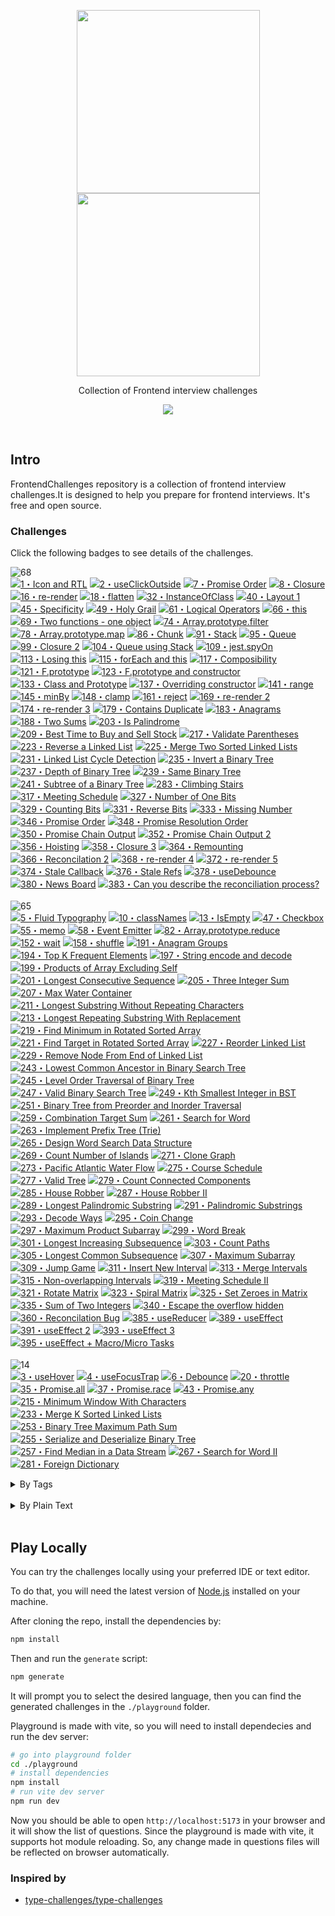 <p align="center">
  <a href="https://github.com/jsartisan/frontend-challenges#gh-dark-mode-only">
    <img width="293px" src="https://github.com/jsartisan/frontend-challenges/raw/main/packages/website/public/images/logo-readme-dark.svg#gh-dark-mode-only" />
  </a>
  <a href="https://github.com/jsartisan/frontend-challenges#gh-light-mode-only">
    <img width="293px" src="https://github.com/jsartisan/frontend-challenges/raw/main/packages/website/public/images/logo-readme-dark.svg#gh-light-mode-only" />
  </a>
</p>

<p align='center'>Collection of Frontend interview challenges</p>

<p align='center'> 
  <a href='https://frontend-challenges.com/play'>
    <img src='https://img.shields.io/badge/Playground-143?logo=javascript&color=0d99ff&logoColor=fff' />
  </a>
</p>

<br>

## Intro

FrontendChallenges repository is a collection of frontend interview challenges.It is designed to help you prepare for frontend interviews. It's free and open source.

### Challenges

Click the following badges to see details of the challenges.

<!--challenges-start-->
<img src="https://img.shields.io/badge/easy-68-7aad0c" alt="68"/><br><a href="./challenges/1-rtl-icon/README.md" target="_blank"><img src="https://img.shields.io/badge/-1%E3%83%BBIcon%20and%20RTL-7aad0c" alt="1・Icon and RTL"/></a> <a href="./challenges/2-click-outisde/README.md" target="_blank"><img src="https://img.shields.io/badge/-2%E3%83%BBuseClickOutside-7aad0c" alt="2・useClickOutside"/></a> <a href="./challenges/7-promise-order/README.md" target="_blank"><img src="https://img.shields.io/badge/-7%E3%83%BBPromise%20Order-7aad0c" alt="7・Promise Order"/></a> <a href="./challenges/8-closure/README.md" target="_blank"><img src="https://img.shields.io/badge/-8%E3%83%BBClosure-7aad0c" alt="8・Closure"/></a> <a href="./challenges/16-re-render/README.md" target="_blank"><img src="https://img.shields.io/badge/-16%E3%83%BBre--render-7aad0c" alt="16・re-render"/></a> <a href="./challenges/18-flatten/README.md" target="_blank"><img src="https://img.shields.io/badge/-18%E3%83%BBflatten-7aad0c" alt="18・flatten"/></a> <a href="./challenges/32-instanceofclass/README.md" target="_blank"><img src="https://img.shields.io/badge/-32%E3%83%BBInstanceOfClass-7aad0c" alt="32・InstanceOfClass"/></a> <a href="./challenges/40-layout-1/README.md" target="_blank"><img src="https://img.shields.io/badge/-40%E3%83%BBLayout%201-7aad0c" alt="40・Layout 1"/></a> <a href="./challenges/45-specificity/README.md" target="_blank"><img src="https://img.shields.io/badge/-45%E3%83%BBSpecificity-7aad0c" alt="45・Specificity"/></a> <a href="./challenges/49-holy-grail/README.md" target="_blank"><img src="https://img.shields.io/badge/-49%E3%83%BBHoly%20Grail-7aad0c" alt="49・Holy Grail"/></a> <a href="./challenges/61-logical-operators/README.md" target="_blank"><img src="https://img.shields.io/badge/-61%E3%83%BBLogical%20Operators-7aad0c" alt="61・Logical Operators"/></a> <a href="./challenges/66-this/README.md" target="_blank"><img src="https://img.shields.io/badge/-66%E3%83%BBthis-7aad0c" alt="66・this"/></a> <a href="./challenges/69-two-functions-one-object/README.md" target="_blank"><img src="https://img.shields.io/badge/-69%E3%83%BBTwo%20functions%20--%20one%20object-7aad0c" alt="69・Two functions - one object"/></a> <a href="./challenges/74-array-prototype-filter/README.md" target="_blank"><img src="https://img.shields.io/badge/-74%E3%83%BBArray.prototype.filter-7aad0c" alt="74・Array.prototype.filter"/></a> <a href="./challenges/78-array-prototype-map/README.md" target="_blank"><img src="https://img.shields.io/badge/-78%E3%83%BBArray.prototype.map-7aad0c" alt="78・Array.prototype.map"/></a> <a href="./challenges/86-chunk/README.md" target="_blank"><img src="https://img.shields.io/badge/-86%E3%83%BBChunk-7aad0c" alt="86・Chunk"/></a> <a href="./challenges/91-stack/README.md" target="_blank"><img src="https://img.shields.io/badge/-91%E3%83%BBStack-7aad0c" alt="91・Stack"/></a> <a href="./challenges/95-queue/README.md" target="_blank"><img src="https://img.shields.io/badge/-95%E3%83%BBQueue-7aad0c" alt="95・Queue"/></a> <a href="./challenges/99-closure-2/README.md" target="_blank"><img src="https://img.shields.io/badge/-99%E3%83%BBClosure%202-7aad0c" alt="99・Closure 2"/></a> <a href="./challenges/104-queue-using-stack/README.md" target="_blank"><img src="https://img.shields.io/badge/-104%E3%83%BBQueue%20using%20Stack-7aad0c" alt="104・Queue using Stack"/></a> <a href="./challenges/109-jest-spyon/README.md" target="_blank"><img src="https://img.shields.io/badge/-109%E3%83%BBjest.spyOn-7aad0c" alt="109・jest.spyOn"/></a> <a href="./challenges/113-losing-this/README.md" target="_blank"><img src="https://img.shields.io/badge/-113%E3%83%BBLosing%20this-7aad0c" alt="113・Losing this"/></a> <a href="./challenges/115-foreach-and-this/README.md" target="_blank"><img src="https://img.shields.io/badge/-115%E3%83%BBforEach%20and%20this-7aad0c" alt="115・forEach and this"/></a> <a href="./challenges/117-composibility/README.md" target="_blank"><img src="https://img.shields.io/badge/-117%E3%83%BBComposibility-7aad0c" alt="117・Composibility"/></a> <a href="./challenges/121-f-prototype/README.md" target="_blank"><img src="https://img.shields.io/badge/-121%E3%83%BBF.prototype-7aad0c" alt="121・F.prototype"/></a> <a href="./challenges/123-f-prototype-and-constructor/README.md" target="_blank"><img src="https://img.shields.io/badge/-123%E3%83%BBF.prototype%20and%20constructor-7aad0c" alt="123・F.prototype and constructor"/></a> <a href="./challenges/133-class-and-prototype/README.md" target="_blank"><img src="https://img.shields.io/badge/-133%E3%83%BBClass%20and%20Prototype-7aad0c" alt="133・Class and Prototype"/></a> <a href="./challenges/137-overriding-constructor/README.md" target="_blank"><img src="https://img.shields.io/badge/-137%E3%83%BBOverriding%20constructor-7aad0c" alt="137・Overriding constructor"/></a> <a href="./challenges/141-range/README.md" target="_blank"><img src="https://img.shields.io/badge/-141%E3%83%BBrange-7aad0c" alt="141・range"/></a> <a href="./challenges/145-minby/README.md" target="_blank"><img src="https://img.shields.io/badge/-145%E3%83%BBminBy-7aad0c" alt="145・minBy"/></a> <a href="./challenges/148-clamp/README.md" target="_blank"><img src="https://img.shields.io/badge/-148%E3%83%BBclamp-7aad0c" alt="148・clamp"/></a> <a href="./challenges/161-reject/README.md" target="_blank"><img src="https://img.shields.io/badge/-161%E3%83%BBreject-7aad0c" alt="161・reject"/></a> <a href="./challenges/169-re-render-2/README.md" target="_blank"><img src="https://img.shields.io/badge/-169%E3%83%BBre--render%202-7aad0c" alt="169・re-render 2"/></a> <a href="./challenges/174-re-render-3/README.md" target="_blank"><img src="https://img.shields.io/badge/-174%E3%83%BBre--render%203-7aad0c" alt="174・re-render 3"/></a> <a href="./challenges/179-contains-duplicate/README.md" target="_blank"><img src="https://img.shields.io/badge/-179%E3%83%BBContains%20Duplicate-7aad0c" alt="179・Contains Duplicate"/></a> <a href="./challenges/183-anagrams/README.md" target="_blank"><img src="https://img.shields.io/badge/-183%E3%83%BBAnagrams-7aad0c" alt="183・Anagrams"/></a> <a href="./challenges/188-two-sums/README.md" target="_blank"><img src="https://img.shields.io/badge/-188%E3%83%BBTwo%20Sums-7aad0c" alt="188・Two Sums"/></a> <a href="./challenges/203-is-palindrome/README.md" target="_blank"><img src="https://img.shields.io/badge/-203%E3%83%BBIs%20Palindrome-7aad0c" alt="203・Is Palindrome"/></a> <a href="./challenges/209-best-time-to-buy-and-sell-stock/README.md" target="_blank"><img src="https://img.shields.io/badge/-209%E3%83%BBBest%20Time%20to%20Buy%20and%20Sell%20Stock-7aad0c" alt="209・Best Time to Buy and Sell Stock"/></a> <a href="./challenges/217-validate-parentheses/README.md" target="_blank"><img src="https://img.shields.io/badge/-217%E3%83%BBValidate%20Parentheses-7aad0c" alt="217・Validate Parentheses"/></a> <a href="./challenges/223-reverse-a-linked-list/README.md" target="_blank"><img src="https://img.shields.io/badge/-223%E3%83%BBReverse%20a%20Linked%20List-7aad0c" alt="223・Reverse a Linked List"/></a> <a href="./challenges/225-merge-two-sorted-linked-lists/README.md" target="_blank"><img src="https://img.shields.io/badge/-225%E3%83%BBMerge%20Two%20Sorted%20Linked%20Lists-7aad0c" alt="225・Merge Two Sorted Linked Lists"/></a> <a href="./challenges/231-linked-list-cycle-detection/README.md" target="_blank"><img src="https://img.shields.io/badge/-231%E3%83%BBLinked%20List%20Cycle%20Detection-7aad0c" alt="231・Linked List Cycle Detection"/></a> <a href="./challenges/235-invert-a-binary-tree/README.md" target="_blank"><img src="https://img.shields.io/badge/-235%E3%83%BBInvert%20a%20Binary%20Tree-7aad0c" alt="235・Invert a Binary Tree"/></a> <a href="./challenges/237-depth-of-binary-tree/README.md" target="_blank"><img src="https://img.shields.io/badge/-237%E3%83%BBDepth%20of%20Binary%20Tree-7aad0c" alt="237・Depth of Binary Tree"/></a> <a href="./challenges/239-same-binary-tree/README.md" target="_blank"><img src="https://img.shields.io/badge/-239%E3%83%BBSame%20Binary%20Tree-7aad0c" alt="239・Same Binary Tree"/></a> <a href="./challenges/241-subtree-of-a-binary-tree/README.md" target="_blank"><img src="https://img.shields.io/badge/-241%E3%83%BBSubtree%20of%20a%20Binary%20Tree-7aad0c" alt="241・Subtree of a Binary Tree"/></a> <a href="./challenges/283-climbing-stairs/README.md" target="_blank"><img src="https://img.shields.io/badge/-283%E3%83%BBClimbing%20Stairs-7aad0c" alt="283・Climbing Stairs"/></a> <a href="./challenges/317-meeting-schedule/README.md" target="_blank"><img src="https://img.shields.io/badge/-317%E3%83%BBMeeting%20Schedule-7aad0c" alt="317・Meeting Schedule"/></a> <a href="./challenges/327-number-of-one-bits/README.md" target="_blank"><img src="https://img.shields.io/badge/-327%E3%83%BBNumber%20of%20One%20Bits-7aad0c" alt="327・Number of One Bits"/></a> <a href="./challenges/329-counting-bits/README.md" target="_blank"><img src="https://img.shields.io/badge/-329%E3%83%BBCounting%20Bits-7aad0c" alt="329・Counting Bits"/></a> <a href="./challenges/331-reverse-bits/README.md" target="_blank"><img src="https://img.shields.io/badge/-331%E3%83%BBReverse%20Bits-7aad0c" alt="331・Reverse Bits"/></a> <a href="./challenges/333-missing-number/README.md" target="_blank"><img src="https://img.shields.io/badge/-333%E3%83%BBMissing%20Number-7aad0c" alt="333・Missing Number"/></a> <a href="./challenges/346-promise-order/README.md" target="_blank"><img src="https://img.shields.io/badge/-346%E3%83%BBPromise%20Order-7aad0c" alt="346・Promise Order"/></a> <a href="./challenges/348-promise-resolution-order/README.md" target="_blank"><img src="https://img.shields.io/badge/-348%E3%83%BBPromise%20Resolution%20Order-7aad0c" alt="348・Promise Resolution Order"/></a> <a href="./challenges/350-promise-chain-output/README.md" target="_blank"><img src="https://img.shields.io/badge/-350%E3%83%BBPromise%20Chain%20Output-7aad0c" alt="350・Promise Chain Output"/></a> <a href="./challenges/352-promise-chain-output-2/README.md" target="_blank"><img src="https://img.shields.io/badge/-352%E3%83%BBPromise%20Chain%20Output%202-7aad0c" alt="352・Promise Chain Output 2"/></a> <a href="./challenges/356-hoisting/README.md" target="_blank"><img src="https://img.shields.io/badge/-356%E3%83%BBHoisting-7aad0c" alt="356・Hoisting"/></a> <a href="./challenges/358-closure-3/README.md" target="_blank"><img src="https://img.shields.io/badge/-358%E3%83%BBClosure%203-7aad0c" alt="358・Closure 3"/></a> <a href="./challenges/364-remounting/README.md" target="_blank"><img src="https://img.shields.io/badge/-364%E3%83%BBRemounting-7aad0c" alt="364・Remounting"/></a> <a href="./challenges/366-reconcilation-2/README.md" target="_blank"><img src="https://img.shields.io/badge/-366%E3%83%BBReconcilation%202-7aad0c" alt="366・Reconcilation 2"/></a> <a href="./challenges/368-re-render-4/README.md" target="_blank"><img src="https://img.shields.io/badge/-368%E3%83%BBre--render%204-7aad0c" alt="368・re-render 4"/></a> <a href="./challenges/372-re-render-5/README.md" target="_blank"><img src="https://img.shields.io/badge/-372%E3%83%BBre--render%205-7aad0c" alt="372・re-render 5"/></a> <a href="./challenges/374-stale-callback/README.md" target="_blank"><img src="https://img.shields.io/badge/-374%E3%83%BBStale%20Callback-7aad0c" alt="374・Stale Callback"/></a> <a href="./challenges/376-stale-refs/README.md" target="_blank"><img src="https://img.shields.io/badge/-376%E3%83%BBStale%20Refs-7aad0c" alt="376・Stale Refs"/></a> <a href="./challenges/378-usedebounce/README.md" target="_blank"><img src="https://img.shields.io/badge/-378%E3%83%BBuseDebounce-7aad0c" alt="378・useDebounce"/></a> <a href="./challenges/380-news-board/README.md" target="_blank"><img src="https://img.shields.io/badge/-380%E3%83%BBNews%20Board-7aad0c" alt="380・News Board"/></a> <a href="./challenges/383-can-you-describe-the-reconciliation-process/README.md" target="_blank"><img src="https://img.shields.io/badge/-383%E3%83%BBCan%20you%20describe%20the%20reconciliation%20process%3F-7aad0c" alt="383・Can you describe the reconciliation process?"/></a> <br><br><img src="https://img.shields.io/badge/medium-65-d9901a" alt="65"/><br><a href="./challenges/5-fluid-typography/README.md" target="_blank"><img src="https://img.shields.io/badge/-5%E3%83%BBFluid%20Typography-d9901a" alt="5・Fluid Typography"/></a> <a href="./challenges/10-classnames/README.md" target="_blank"><img src="https://img.shields.io/badge/-10%E3%83%BBclassNames-d9901a" alt="10・classNames"/></a> <a href="./challenges/13-isempty/README.md" target="_blank"><img src="https://img.shields.io/badge/-13%E3%83%BBIsEmpty-d9901a" alt="13・IsEmpty"/></a> <a href="./challenges/47-checkbox/README.md" target="_blank"><img src="https://img.shields.io/badge/-47%E3%83%BBCheckbox-d9901a" alt="47・Checkbox"/></a> <a href="./challenges/55-memo/README.md" target="_blank"><img src="https://img.shields.io/badge/-55%E3%83%BBmemo-d9901a" alt="55・memo"/></a> <a href="./challenges/58-event-emitter/README.md" target="_blank"><img src="https://img.shields.io/badge/-58%E3%83%BBEvent%20Emitter-d9901a" alt="58・Event Emitter"/></a> <a href="./challenges/82-array-prototype-reduce/README.md" target="_blank"><img src="https://img.shields.io/badge/-82%E3%83%BBArray.prototype.reduce-d9901a" alt="82・Array.prototype.reduce"/></a> <a href="./challenges/152-wait/README.md" target="_blank"><img src="https://img.shields.io/badge/-152%E3%83%BBwait-d9901a" alt="152・wait"/></a> <a href="./challenges/158-shuffle/README.md" target="_blank"><img src="https://img.shields.io/badge/-158%E3%83%BBshuffle-d9901a" alt="158・shuffle"/></a> <a href="./challenges/191-anagram-groups/README.md" target="_blank"><img src="https://img.shields.io/badge/-191%E3%83%BBAnagram%20Groups-d9901a" alt="191・Anagram Groups"/></a> <a href="./challenges/194-top-k-frequent-elements/README.md" target="_blank"><img src="https://img.shields.io/badge/-194%E3%83%BBTop%20K%20Frequent%20Elements-d9901a" alt="194・Top K Frequent Elements"/></a> <a href="./challenges/197-string-encode-and-decode/README.md" target="_blank"><img src="https://img.shields.io/badge/-197%E3%83%BBString%20encode%20and%20decode-d9901a" alt="197・String encode and decode"/></a> <a href="./challenges/199-products-of-array-excluding-self/README.md" target="_blank"><img src="https://img.shields.io/badge/-199%E3%83%BBProducts%20of%20Array%20Excluding%20Self-d9901a" alt="199・Products of Array Excluding Self"/></a> <a href="./challenges/201-longest-consecutive-sequence/README.md" target="_blank"><img src="https://img.shields.io/badge/-201%E3%83%BBLongest%20Consecutive%20Sequence-d9901a" alt="201・Longest Consecutive Sequence"/></a> <a href="./challenges/205-three-integer-sum/README.md" target="_blank"><img src="https://img.shields.io/badge/-205%E3%83%BBThree%20Integer%20Sum-d9901a" alt="205・Three Integer Sum"/></a> <a href="./challenges/207-max-water-container/README.md" target="_blank"><img src="https://img.shields.io/badge/-207%E3%83%BBMax%20Water%20Container-d9901a" alt="207・Max Water Container"/></a> <a href="./challenges/211-longest-substring-without-repeating-characters/README.md" target="_blank"><img src="https://img.shields.io/badge/-211%E3%83%BBLongest%20Substring%20Without%20Repeating%20Characters-d9901a" alt="211・Longest Substring Without Repeating Characters"/></a> <a href="./challenges/213-longest-repeating-substring-with-replacement/README.md" target="_blank"><img src="https://img.shields.io/badge/-213%E3%83%BBLongest%20Repeating%20Substring%20With%20Replacement-d9901a" alt="213・Longest Repeating Substring With Replacement"/></a> <a href="./challenges/219-find-minimum-in-rotated-sorted-array/README.md" target="_blank"><img src="https://img.shields.io/badge/-219%E3%83%BBFind%20Minimum%20in%20Rotated%20Sorted%20Array-d9901a" alt="219・Find Minimum in Rotated Sorted Array"/></a> <a href="./challenges/221-find-target-in-rotated-sorted-array/README.md" target="_blank"><img src="https://img.shields.io/badge/-221%E3%83%BBFind%20Target%20in%20Rotated%20Sorted%20Array-d9901a" alt="221・Find Target in Rotated Sorted Array"/></a> <a href="./challenges/227-reorder-linked-list/README.md" target="_blank"><img src="https://img.shields.io/badge/-227%E3%83%BBReorder%20Linked%20List-d9901a" alt="227・Reorder Linked List"/></a> <a href="./challenges/229-remove-node-from-end-of-linked-list/README.md" target="_blank"><img src="https://img.shields.io/badge/-229%E3%83%BBRemove%20Node%20From%20End%20of%20Linked%20List-d9901a" alt="229・Remove Node From End of Linked List"/></a> <a href="./challenges/243-lowest-common-ancestor-in-binary-search-tree/README.md" target="_blank"><img src="https://img.shields.io/badge/-243%E3%83%BBLowest%20Common%20Ancestor%20in%20Binary%20Search%20Tree-d9901a" alt="243・Lowest Common Ancestor in Binary Search Tree"/></a> <a href="./challenges/245-level-order-traversal-of-binary-tree/README.md" target="_blank"><img src="https://img.shields.io/badge/-245%E3%83%BBLevel%20Order%20Traversal%20of%20Binary%20Tree-d9901a" alt="245・Level Order Traversal of Binary Tree"/></a> <a href="./challenges/247-valid-binary-search-tree/README.md" target="_blank"><img src="https://img.shields.io/badge/-247%E3%83%BBValid%20Binary%20Search%20Tree-d9901a" alt="247・Valid Binary Search Tree"/></a> <a href="./challenges/249-kth-smallest-integer-in-bst/README.md" target="_blank"><img src="https://img.shields.io/badge/-249%E3%83%BBKth%20Smallest%20Integer%20in%20BST-d9901a" alt="249・Kth Smallest Integer in BST"/></a> <a href="./challenges/251-binary-tree-from-preorder-and-inorder-traversal/README.md" target="_blank"><img src="https://img.shields.io/badge/-251%E3%83%BBBinary%20Tree%20from%20Preorder%20and%20Inorder%20Traversal-d9901a" alt="251・Binary Tree from Preorder and Inorder Traversal"/></a> <a href="./challenges/259-combination-target-sum/README.md" target="_blank"><img src="https://img.shields.io/badge/-259%E3%83%BBCombination%20Target%20Sum-d9901a" alt="259・Combination Target Sum"/></a> <a href="./challenges/261-search-for-word/README.md" target="_blank"><img src="https://img.shields.io/badge/-261%E3%83%BBSearch%20for%20Word-d9901a" alt="261・Search for Word"/></a> <a href="./challenges/263-implement-prefix-tree-trie/README.md" target="_blank"><img src="https://img.shields.io/badge/-263%E3%83%BBImplement%20Prefix%20Tree%20(Trie)-d9901a" alt="263・Implement Prefix Tree (Trie)"/></a> <a href="./challenges/265-design-word-search-data-structure/README.md" target="_blank"><img src="https://img.shields.io/badge/-265%E3%83%BBDesign%20Word%20Search%20Data%20Structure-d9901a" alt="265・Design Word Search Data Structure"/></a> <a href="./challenges/269-count-number-of-islands/README.md" target="_blank"><img src="https://img.shields.io/badge/-269%E3%83%BBCount%20Number%20of%20Islands-d9901a" alt="269・Count Number of Islands"/></a> <a href="./challenges/271-clone-graph/README.md" target="_blank"><img src="https://img.shields.io/badge/-271%E3%83%BBClone%20Graph-d9901a" alt="271・Clone Graph"/></a> <a href="./challenges/273-pacific-atlantic-water-flow/README.md" target="_blank"><img src="https://img.shields.io/badge/-273%E3%83%BBPacific%20Atlantic%20Water%20Flow-d9901a" alt="273・Pacific Atlantic Water Flow"/></a> <a href="./challenges/275-course-schedule/README.md" target="_blank"><img src="https://img.shields.io/badge/-275%E3%83%BBCourse%20Schedule-d9901a" alt="275・Course Schedule"/></a> <a href="./challenges/277-valid-tree/README.md" target="_blank"><img src="https://img.shields.io/badge/-277%E3%83%BBValid%20Tree-d9901a" alt="277・Valid Tree"/></a> <a href="./challenges/279-count-connected-components/README.md" target="_blank"><img src="https://img.shields.io/badge/-279%E3%83%BBCount%20Connected%20Components-d9901a" alt="279・Count Connected Components"/></a> <a href="./challenges/285-house-robber/README.md" target="_blank"><img src="https://img.shields.io/badge/-285%E3%83%BBHouse%20Robber-d9901a" alt="285・House Robber"/></a> <a href="./challenges/287-house-robber-ii/README.md" target="_blank"><img src="https://img.shields.io/badge/-287%E3%83%BBHouse%20Robber%20II-d9901a" alt="287・House Robber II"/></a> <a href="./challenges/289-longest-palindromic-substring/README.md" target="_blank"><img src="https://img.shields.io/badge/-289%E3%83%BBLongest%20Palindromic%20Substring-d9901a" alt="289・Longest Palindromic Substring"/></a> <a href="./challenges/291-palindromic-substrings/README.md" target="_blank"><img src="https://img.shields.io/badge/-291%E3%83%BBPalindromic%20Substrings-d9901a" alt="291・Palindromic Substrings"/></a> <a href="./challenges/293-decode-ways/README.md" target="_blank"><img src="https://img.shields.io/badge/-293%E3%83%BBDecode%20Ways-d9901a" alt="293・Decode Ways"/></a> <a href="./challenges/295-coin-change/README.md" target="_blank"><img src="https://img.shields.io/badge/-295%E3%83%BBCoin%20Change-d9901a" alt="295・Coin Change"/></a> <a href="./challenges/297-maximum-product-subarray/README.md" target="_blank"><img src="https://img.shields.io/badge/-297%E3%83%BBMaximum%20Product%20Subarray-d9901a" alt="297・Maximum Product Subarray"/></a> <a href="./challenges/299-word-break/README.md" target="_blank"><img src="https://img.shields.io/badge/-299%E3%83%BBWord%20Break-d9901a" alt="299・Word Break"/></a> <a href="./challenges/301-longest-increasing-subsequence/README.md" target="_blank"><img src="https://img.shields.io/badge/-301%E3%83%BBLongest%20Increasing%20Subsequence-d9901a" alt="301・Longest Increasing Subsequence"/></a> <a href="./challenges/303-count-paths/README.md" target="_blank"><img src="https://img.shields.io/badge/-303%E3%83%BBCount%20Paths-d9901a" alt="303・Count Paths"/></a> <a href="./challenges/305-longest-common-subsequence/README.md" target="_blank"><img src="https://img.shields.io/badge/-305%E3%83%BBLongest%20Common%20Subsequence-d9901a" alt="305・Longest Common Subsequence"/></a> <a href="./challenges/307-maximum-subarray/README.md" target="_blank"><img src="https://img.shields.io/badge/-307%E3%83%BBMaximum%20Subarray-d9901a" alt="307・Maximum Subarray"/></a> <a href="./challenges/309-jump-game/README.md" target="_blank"><img src="https://img.shields.io/badge/-309%E3%83%BBJump%20Game-d9901a" alt="309・Jump Game"/></a> <a href="./challenges/311-insert-new-interval/README.md" target="_blank"><img src="https://img.shields.io/badge/-311%E3%83%BBInsert%20New%20Interval-d9901a" alt="311・Insert New Interval"/></a> <a href="./challenges/313-merge-intervals/README.md" target="_blank"><img src="https://img.shields.io/badge/-313%E3%83%BBMerge%20Intervals-d9901a" alt="313・Merge Intervals"/></a> <a href="./challenges/315-non-overlapping-intervals/README.md" target="_blank"><img src="https://img.shields.io/badge/-315%E3%83%BBNon--overlapping%20Intervals-d9901a" alt="315・Non-overlapping Intervals"/></a> <a href="./challenges/319-meeting-schedule-ii/README.md" target="_blank"><img src="https://img.shields.io/badge/-319%E3%83%BBMeeting%20Schedule%20II-d9901a" alt="319・Meeting Schedule II"/></a> <a href="./challenges/321-rotate-matrix/README.md" target="_blank"><img src="https://img.shields.io/badge/-321%E3%83%BBRotate%20Matrix-d9901a" alt="321・Rotate Matrix"/></a> <a href="./challenges/323-spiral-matrix/README.md" target="_blank"><img src="https://img.shields.io/badge/-323%E3%83%BBSpiral%20Matrix-d9901a" alt="323・Spiral Matrix"/></a> <a href="./challenges/325-set-zeroes-in-matrix/README.md" target="_blank"><img src="https://img.shields.io/badge/-325%E3%83%BBSet%20Zeroes%20in%20Matrix-d9901a" alt="325・Set Zeroes in Matrix"/></a> <a href="./challenges/335-sum-of-two-integers/README.md" target="_blank"><img src="https://img.shields.io/badge/-335%E3%83%BBSum%20of%20Two%20Integers-d9901a" alt="335・Sum of Two Integers"/></a> <a href="./challenges/340-escape-the-overflow-hidden/README.md" target="_blank"><img src="https://img.shields.io/badge/-340%E3%83%BBEscape%20the%20overflow%20hidden-d9901a" alt="340・Escape the overflow hidden"/></a> <a href="./challenges/360-reconcilation-bug/README.md" target="_blank"><img src="https://img.shields.io/badge/-360%E3%83%BBReconcilation%20Bug-d9901a" alt="360・Reconcilation Bug"/></a> <a href="./challenges/385-usereducer/README.md" target="_blank"><img src="https://img.shields.io/badge/-385%E3%83%BBuseReducer-d9901a" alt="385・useReducer"/></a> <a href="./challenges/389-useeffect/README.md" target="_blank"><img src="https://img.shields.io/badge/-389%E3%83%BBuseEffect-d9901a" alt="389・useEffect"/></a> <a href="./challenges/391-useeffect-2/README.md" target="_blank"><img src="https://img.shields.io/badge/-391%E3%83%BBuseEffect%202-d9901a" alt="391・useEffect 2"/></a> <a href="./challenges/393-useeffect-3/README.md" target="_blank"><img src="https://img.shields.io/badge/-393%E3%83%BBuseEffect%203-d9901a" alt="393・useEffect 3"/></a> <a href="./challenges/395-react-useeffect-micro-macro-tasks/README.md" target="_blank"><img src="https://img.shields.io/badge/-395%E3%83%BBuseEffect%20%2B%20Macro%2FMicro%20Tasks-d9901a" alt="395・useEffect + Macro/Micro Tasks"/></a> <br><br><img src="https://img.shields.io/badge/hard-14-de3d37" alt="14"/><br><a href="./challenges/3-use-hover/README.md" target="_blank"><img src="https://img.shields.io/badge/-3%E3%83%BBuseHover-de3d37" alt="3・useHover"/></a> <a href="./challenges/4-use-focus-trap/README.md" target="_blank"><img src="https://img.shields.io/badge/-4%E3%83%BBuseFocusTrap-de3d37" alt="4・useFocusTrap"/></a> <a href="./challenges/6-debounce/README.md" target="_blank"><img src="https://img.shields.io/badge/-6%E3%83%BBDebounce-de3d37" alt="6・Debounce"/></a> <a href="./challenges/20-throttle/README.md" target="_blank"><img src="https://img.shields.io/badge/-20%E3%83%BBthrottle-de3d37" alt="20・throttle"/></a> <a href="./challenges/35-promise-all/README.md" target="_blank"><img src="https://img.shields.io/badge/-35%E3%83%BBPromise.all-de3d37" alt="35・Promise.all"/></a> <a href="./challenges/37-promise-race/README.md" target="_blank"><img src="https://img.shields.io/badge/-37%E3%83%BBPromise.race-de3d37" alt="37・Promise.race"/></a> <a href="./challenges/43-promise-any/README.md" target="_blank"><img src="https://img.shields.io/badge/-43%E3%83%BBPromise.any-de3d37" alt="43・Promise.any"/></a> <a href="./challenges/215-minimum-window-with-characters/README.md" target="_blank"><img src="https://img.shields.io/badge/-215%E3%83%BBMinimum%20Window%20With%20Characters-de3d37" alt="215・Minimum Window With Characters"/></a> <a href="./challenges/233-merge-k-sorted-linked-lists/README.md" target="_blank"><img src="https://img.shields.io/badge/-233%E3%83%BBMerge%20K%20Sorted%20Linked%20Lists-de3d37" alt="233・Merge K Sorted Linked Lists"/></a> <a href="./challenges/253-binary-tree-maximum-path-sum/README.md" target="_blank"><img src="https://img.shields.io/badge/-253%E3%83%BBBinary%20Tree%20Maximum%20Path%20Sum-de3d37" alt="253・Binary Tree Maximum Path Sum"/></a> <a href="./challenges/255-serialize-and-deserialize-binary-tree/README.md" target="_blank"><img src="https://img.shields.io/badge/-255%E3%83%BBSerialize%20and%20Deserialize%20Binary%20Tree-de3d37" alt="255・Serialize and Deserialize Binary Tree"/></a> <a href="./challenges/257-find-median-in-a-data-stream/README.md" target="_blank"><img src="https://img.shields.io/badge/-257%E3%83%BBFind%20Median%20in%20a%20Data%20Stream-de3d37" alt="257・Find Median in a Data Stream"/></a> <a href="./challenges/267-search-for-word-ii/README.md" target="_blank"><img src="https://img.shields.io/badge/-267%E3%83%BBSearch%20for%20Word%20II-de3d37" alt="267・Search for Word II"/></a> <a href="./challenges/281-foreign-dictionary/README.md" target="_blank"><img src="https://img.shields.io/badge/-281%E3%83%BBForeign%20Dictionary-de3d37" alt="281・Foreign Dictionary"/></a> <br><details><summary>By Tags</summary><br><table><tbody><tr><td><img src="https://img.shields.io/badge/-%23array-999" alt="#array"/></td><td><a href="./challenges/209-best-time-to-buy-and-sell-stock/README.md" target="_blank"><img src="https://img.shields.io/badge/-209%E3%83%BBBest%20Time%20to%20Buy%20and%20Sell%20Stock-7aad0c" alt="209・Best Time to Buy and Sell Stock"/></a> <a href="./challenges/199-products-of-array-excluding-self/README.md" target="_blank"><img src="https://img.shields.io/badge/-199%E3%83%BBProducts%20of%20Array%20Excluding%20Self-d9901a" alt="199・Products of Array Excluding Self"/></a> <a href="./challenges/201-longest-consecutive-sequence/README.md" target="_blank"><img src="https://img.shields.io/badge/-201%E3%83%BBLongest%20Consecutive%20Sequence-d9901a" alt="201・Longest Consecutive Sequence"/></a> <a href="./challenges/205-three-integer-sum/README.md" target="_blank"><img src="https://img.shields.io/badge/-205%E3%83%BBThree%20Integer%20Sum-d9901a" alt="205・Three Integer Sum"/></a> <a href="./challenges/207-max-water-container/README.md" target="_blank"><img src="https://img.shields.io/badge/-207%E3%83%BBMax%20Water%20Container-d9901a" alt="207・Max Water Container"/></a> <a href="./challenges/219-find-minimum-in-rotated-sorted-array/README.md" target="_blank"><img src="https://img.shields.io/badge/-219%E3%83%BBFind%20Minimum%20in%20Rotated%20Sorted%20Array-d9901a" alt="219・Find Minimum in Rotated Sorted Array"/></a> <a href="./challenges/221-find-target-in-rotated-sorted-array/README.md" target="_blank"><img src="https://img.shields.io/badge/-221%E3%83%BBFind%20Target%20in%20Rotated%20Sorted%20Array-d9901a" alt="221・Find Target in Rotated Sorted Array"/></a> <a href="./challenges/297-maximum-product-subarray/README.md" target="_blank"><img src="https://img.shields.io/badge/-297%E3%83%BBMaximum%20Product%20Subarray-d9901a" alt="297・Maximum Product Subarray"/></a> <a href="./challenges/301-longest-increasing-subsequence/README.md" target="_blank"><img src="https://img.shields.io/badge/-301%E3%83%BBLongest%20Increasing%20Subsequence-d9901a" alt="301・Longest Increasing Subsequence"/></a> <a href="./challenges/307-maximum-subarray/README.md" target="_blank"><img src="https://img.shields.io/badge/-307%E3%83%BBMaximum%20Subarray-d9901a" alt="307・Maximum Subarray"/></a> <a href="./challenges/309-jump-game/README.md" target="_blank"><img src="https://img.shields.io/badge/-309%E3%83%BBJump%20Game-d9901a" alt="309・Jump Game"/></a> </td></tr><tr><td><img src="https://img.shields.io/badge/-%23arrays-999" alt="#arrays"/></td><td><a href="./challenges/183-anagrams/README.md" target="_blank"><img src="https://img.shields.io/badge/-183%E3%83%BBAnagrams-7aad0c" alt="183・Anagrams"/></a> </td></tr><tr><td><img src="https://img.shields.io/badge/-%23backtracking-999" alt="#backtracking"/></td><td><a href="./challenges/259-combination-target-sum/README.md" target="_blank"><img src="https://img.shields.io/badge/-259%E3%83%BBCombination%20Target%20Sum-d9901a" alt="259・Combination Target Sum"/></a> <a href="./challenges/261-search-for-word/README.md" target="_blank"><img src="https://img.shields.io/badge/-261%E3%83%BBSearch%20for%20Word-d9901a" alt="261・Search for Word"/></a> <a href="./challenges/267-search-for-word-ii/README.md" target="_blank"><img src="https://img.shields.io/badge/-267%E3%83%BBSearch%20for%20Word%20II-de3d37" alt="267・Search for Word II"/></a> </td></tr><tr><td><img src="https://img.shields.io/badge/-%23bfs-999" alt="#bfs"/></td><td><a href="./challenges/245-level-order-traversal-of-binary-tree/README.md" target="_blank"><img src="https://img.shields.io/badge/-245%E3%83%BBLevel%20Order%20Traversal%20of%20Binary%20Tree-d9901a" alt="245・Level Order Traversal of Binary Tree"/></a> </td></tr><tr><td><img src="https://img.shields.io/badge/-%23binary--search-999" alt="#binary-search"/></td><td><a href="./challenges/219-find-minimum-in-rotated-sorted-array/README.md" target="_blank"><img src="https://img.shields.io/badge/-219%E3%83%BBFind%20Minimum%20in%20Rotated%20Sorted%20Array-d9901a" alt="219・Find Minimum in Rotated Sorted Array"/></a> <a href="./challenges/221-find-target-in-rotated-sorted-array/README.md" target="_blank"><img src="https://img.shields.io/badge/-221%E3%83%BBFind%20Target%20in%20Rotated%20Sorted%20Array-d9901a" alt="221・Find Target in Rotated Sorted Array"/></a> </td></tr><tr><td><img src="https://img.shields.io/badge/-%23binary--search--tree-999" alt="#binary-search-tree"/></td><td><a href="./challenges/243-lowest-common-ancestor-in-binary-search-tree/README.md" target="_blank"><img src="https://img.shields.io/badge/-243%E3%83%BBLowest%20Common%20Ancestor%20in%20Binary%20Search%20Tree-d9901a" alt="243・Lowest Common Ancestor in Binary Search Tree"/></a> <a href="./challenges/247-valid-binary-search-tree/README.md" target="_blank"><img src="https://img.shields.io/badge/-247%E3%83%BBValid%20Binary%20Search%20Tree-d9901a" alt="247・Valid Binary Search Tree"/></a> <a href="./challenges/249-kth-smallest-integer-in-bst/README.md" target="_blank"><img src="https://img.shields.io/badge/-249%E3%83%BBKth%20Smallest%20Integer%20in%20BST-d9901a" alt="249・Kth Smallest Integer in BST"/></a> </td></tr><tr><td><img src="https://img.shields.io/badge/-%23binary--tree-999" alt="#binary-tree"/></td><td><a href="./challenges/235-invert-a-binary-tree/README.md" target="_blank"><img src="https://img.shields.io/badge/-235%E3%83%BBInvert%20a%20Binary%20Tree-7aad0c" alt="235・Invert a Binary Tree"/></a> <a href="./challenges/237-depth-of-binary-tree/README.md" target="_blank"><img src="https://img.shields.io/badge/-237%E3%83%BBDepth%20of%20Binary%20Tree-7aad0c" alt="237・Depth of Binary Tree"/></a> <a href="./challenges/239-same-binary-tree/README.md" target="_blank"><img src="https://img.shields.io/badge/-239%E3%83%BBSame%20Binary%20Tree-7aad0c" alt="239・Same Binary Tree"/></a> <a href="./challenges/241-subtree-of-a-binary-tree/README.md" target="_blank"><img src="https://img.shields.io/badge/-241%E3%83%BBSubtree%20of%20a%20Binary%20Tree-7aad0c" alt="241・Subtree of a Binary Tree"/></a> <a href="./challenges/245-level-order-traversal-of-binary-tree/README.md" target="_blank"><img src="https://img.shields.io/badge/-245%E3%83%BBLevel%20Order%20Traversal%20of%20Binary%20Tree-d9901a" alt="245・Level Order Traversal of Binary Tree"/></a> <a href="./challenges/251-binary-tree-from-preorder-and-inorder-traversal/README.md" target="_blank"><img src="https://img.shields.io/badge/-251%E3%83%BBBinary%20Tree%20from%20Preorder%20and%20Inorder%20Traversal-d9901a" alt="251・Binary Tree from Preorder and Inorder Traversal"/></a> <a href="./challenges/253-binary-tree-maximum-path-sum/README.md" target="_blank"><img src="https://img.shields.io/badge/-253%E3%83%BBBinary%20Tree%20Maximum%20Path%20Sum-de3d37" alt="253・Binary Tree Maximum Path Sum"/></a> <a href="./challenges/255-serialize-and-deserialize-binary-tree/README.md" target="_blank"><img src="https://img.shields.io/badge/-255%E3%83%BBSerialize%20and%20Deserialize%20Binary%20Tree-de3d37" alt="255・Serialize and Deserialize Binary Tree"/></a> </td></tr><tr><td><img src="https://img.shields.io/badge/-%23bit--manipulation-999" alt="#bit-manipulation"/></td><td><a href="./challenges/327-number-of-one-bits/README.md" target="_blank"><img src="https://img.shields.io/badge/-327%E3%83%BBNumber%20of%20One%20Bits-7aad0c" alt="327・Number of One Bits"/></a> <a href="./challenges/329-counting-bits/README.md" target="_blank"><img src="https://img.shields.io/badge/-329%E3%83%BBCounting%20Bits-7aad0c" alt="329・Counting Bits"/></a> <a href="./challenges/331-reverse-bits/README.md" target="_blank"><img src="https://img.shields.io/badge/-331%E3%83%BBReverse%20Bits-7aad0c" alt="331・Reverse Bits"/></a> <a href="./challenges/333-missing-number/README.md" target="_blank"><img src="https://img.shields.io/badge/-333%E3%83%BBMissing%20Number-7aad0c" alt="333・Missing Number"/></a> <a href="./challenges/335-sum-of-two-integers/README.md" target="_blank"><img src="https://img.shields.io/badge/-335%E3%83%BBSum%20of%20Two%20Integers-d9901a" alt="335・Sum of Two Integers"/></a> </td></tr><tr><td><img src="https://img.shields.io/badge/-%23blind75-999" alt="#blind75"/></td><td><a href="./challenges/179-contains-duplicate/README.md" target="_blank"><img src="https://img.shields.io/badge/-179%E3%83%BBContains%20Duplicate-7aad0c" alt="179・Contains Duplicate"/></a> <a href="./challenges/183-anagrams/README.md" target="_blank"><img src="https://img.shields.io/badge/-183%E3%83%BBAnagrams-7aad0c" alt="183・Anagrams"/></a> <a href="./challenges/188-two-sums/README.md" target="_blank"><img src="https://img.shields.io/badge/-188%E3%83%BBTwo%20Sums-7aad0c" alt="188・Two Sums"/></a> <a href="./challenges/203-is-palindrome/README.md" target="_blank"><img src="https://img.shields.io/badge/-203%E3%83%BBIs%20Palindrome-7aad0c" alt="203・Is Palindrome"/></a> <a href="./challenges/209-best-time-to-buy-and-sell-stock/README.md" target="_blank"><img src="https://img.shields.io/badge/-209%E3%83%BBBest%20Time%20to%20Buy%20and%20Sell%20Stock-7aad0c" alt="209・Best Time to Buy and Sell Stock"/></a> <a href="./challenges/217-validate-parentheses/README.md" target="_blank"><img src="https://img.shields.io/badge/-217%E3%83%BBValidate%20Parentheses-7aad0c" alt="217・Validate Parentheses"/></a> <a href="./challenges/223-reverse-a-linked-list/README.md" target="_blank"><img src="https://img.shields.io/badge/-223%E3%83%BBReverse%20a%20Linked%20List-7aad0c" alt="223・Reverse a Linked List"/></a> <a href="./challenges/225-merge-two-sorted-linked-lists/README.md" target="_blank"><img src="https://img.shields.io/badge/-225%E3%83%BBMerge%20Two%20Sorted%20Linked%20Lists-7aad0c" alt="225・Merge Two Sorted Linked Lists"/></a> <a href="./challenges/231-linked-list-cycle-detection/README.md" target="_blank"><img src="https://img.shields.io/badge/-231%E3%83%BBLinked%20List%20Cycle%20Detection-7aad0c" alt="231・Linked List Cycle Detection"/></a> <a href="./challenges/235-invert-a-binary-tree/README.md" target="_blank"><img src="https://img.shields.io/badge/-235%E3%83%BBInvert%20a%20Binary%20Tree-7aad0c" alt="235・Invert a Binary Tree"/></a> <a href="./challenges/237-depth-of-binary-tree/README.md" target="_blank"><img src="https://img.shields.io/badge/-237%E3%83%BBDepth%20of%20Binary%20Tree-7aad0c" alt="237・Depth of Binary Tree"/></a> <a href="./challenges/239-same-binary-tree/README.md" target="_blank"><img src="https://img.shields.io/badge/-239%E3%83%BBSame%20Binary%20Tree-7aad0c" alt="239・Same Binary Tree"/></a> <a href="./challenges/241-subtree-of-a-binary-tree/README.md" target="_blank"><img src="https://img.shields.io/badge/-241%E3%83%BBSubtree%20of%20a%20Binary%20Tree-7aad0c" alt="241・Subtree of a Binary Tree"/></a> <a href="./challenges/283-climbing-stairs/README.md" target="_blank"><img src="https://img.shields.io/badge/-283%E3%83%BBClimbing%20Stairs-7aad0c" alt="283・Climbing Stairs"/></a> <a href="./challenges/317-meeting-schedule/README.md" target="_blank"><img src="https://img.shields.io/badge/-317%E3%83%BBMeeting%20Schedule-7aad0c" alt="317・Meeting Schedule"/></a> <a href="./challenges/327-number-of-one-bits/README.md" target="_blank"><img src="https://img.shields.io/badge/-327%E3%83%BBNumber%20of%20One%20Bits-7aad0c" alt="327・Number of One Bits"/></a> <a href="./challenges/329-counting-bits/README.md" target="_blank"><img src="https://img.shields.io/badge/-329%E3%83%BBCounting%20Bits-7aad0c" alt="329・Counting Bits"/></a> <a href="./challenges/331-reverse-bits/README.md" target="_blank"><img src="https://img.shields.io/badge/-331%E3%83%BBReverse%20Bits-7aad0c" alt="331・Reverse Bits"/></a> <a href="./challenges/333-missing-number/README.md" target="_blank"><img src="https://img.shields.io/badge/-333%E3%83%BBMissing%20Number-7aad0c" alt="333・Missing Number"/></a> <a href="./challenges/191-anagram-groups/README.md" target="_blank"><img src="https://img.shields.io/badge/-191%E3%83%BBAnagram%20Groups-d9901a" alt="191・Anagram Groups"/></a> <a href="./challenges/194-top-k-frequent-elements/README.md" target="_blank"><img src="https://img.shields.io/badge/-194%E3%83%BBTop%20K%20Frequent%20Elements-d9901a" alt="194・Top K Frequent Elements"/></a> <a href="./challenges/197-string-encode-and-decode/README.md" target="_blank"><img src="https://img.shields.io/badge/-197%E3%83%BBString%20encode%20and%20decode-d9901a" alt="197・String encode and decode"/></a> <a href="./challenges/199-products-of-array-excluding-self/README.md" target="_blank"><img src="https://img.shields.io/badge/-199%E3%83%BBProducts%20of%20Array%20Excluding%20Self-d9901a" alt="199・Products of Array Excluding Self"/></a> <a href="./challenges/201-longest-consecutive-sequence/README.md" target="_blank"><img src="https://img.shields.io/badge/-201%E3%83%BBLongest%20Consecutive%20Sequence-d9901a" alt="201・Longest Consecutive Sequence"/></a> <a href="./challenges/205-three-integer-sum/README.md" target="_blank"><img src="https://img.shields.io/badge/-205%E3%83%BBThree%20Integer%20Sum-d9901a" alt="205・Three Integer Sum"/></a> <a href="./challenges/207-max-water-container/README.md" target="_blank"><img src="https://img.shields.io/badge/-207%E3%83%BBMax%20Water%20Container-d9901a" alt="207・Max Water Container"/></a> <a href="./challenges/211-longest-substring-without-repeating-characters/README.md" target="_blank"><img src="https://img.shields.io/badge/-211%E3%83%BBLongest%20Substring%20Without%20Repeating%20Characters-d9901a" alt="211・Longest Substring Without Repeating Characters"/></a> <a href="./challenges/213-longest-repeating-substring-with-replacement/README.md" target="_blank"><img src="https://img.shields.io/badge/-213%E3%83%BBLongest%20Repeating%20Substring%20With%20Replacement-d9901a" alt="213・Longest Repeating Substring With Replacement"/></a> <a href="./challenges/219-find-minimum-in-rotated-sorted-array/README.md" target="_blank"><img src="https://img.shields.io/badge/-219%E3%83%BBFind%20Minimum%20in%20Rotated%20Sorted%20Array-d9901a" alt="219・Find Minimum in Rotated Sorted Array"/></a> <a href="./challenges/221-find-target-in-rotated-sorted-array/README.md" target="_blank"><img src="https://img.shields.io/badge/-221%E3%83%BBFind%20Target%20in%20Rotated%20Sorted%20Array-d9901a" alt="221・Find Target in Rotated Sorted Array"/></a> <a href="./challenges/227-reorder-linked-list/README.md" target="_blank"><img src="https://img.shields.io/badge/-227%E3%83%BBReorder%20Linked%20List-d9901a" alt="227・Reorder Linked List"/></a> <a href="./challenges/229-remove-node-from-end-of-linked-list/README.md" target="_blank"><img src="https://img.shields.io/badge/-229%E3%83%BBRemove%20Node%20From%20End%20of%20Linked%20List-d9901a" alt="229・Remove Node From End of Linked List"/></a> <a href="./challenges/243-lowest-common-ancestor-in-binary-search-tree/README.md" target="_blank"><img src="https://img.shields.io/badge/-243%E3%83%BBLowest%20Common%20Ancestor%20in%20Binary%20Search%20Tree-d9901a" alt="243・Lowest Common Ancestor in Binary Search Tree"/></a> <a href="./challenges/245-level-order-traversal-of-binary-tree/README.md" target="_blank"><img src="https://img.shields.io/badge/-245%E3%83%BBLevel%20Order%20Traversal%20of%20Binary%20Tree-d9901a" alt="245・Level Order Traversal of Binary Tree"/></a> <a href="./challenges/247-valid-binary-search-tree/README.md" target="_blank"><img src="https://img.shields.io/badge/-247%E3%83%BBValid%20Binary%20Search%20Tree-d9901a" alt="247・Valid Binary Search Tree"/></a> <a href="./challenges/249-kth-smallest-integer-in-bst/README.md" target="_blank"><img src="https://img.shields.io/badge/-249%E3%83%BBKth%20Smallest%20Integer%20in%20BST-d9901a" alt="249・Kth Smallest Integer in BST"/></a> <a href="./challenges/251-binary-tree-from-preorder-and-inorder-traversal/README.md" target="_blank"><img src="https://img.shields.io/badge/-251%E3%83%BBBinary%20Tree%20from%20Preorder%20and%20Inorder%20Traversal-d9901a" alt="251・Binary Tree from Preorder and Inorder Traversal"/></a> <a href="./challenges/259-combination-target-sum/README.md" target="_blank"><img src="https://img.shields.io/badge/-259%E3%83%BBCombination%20Target%20Sum-d9901a" alt="259・Combination Target Sum"/></a> <a href="./challenges/261-search-for-word/README.md" target="_blank"><img src="https://img.shields.io/badge/-261%E3%83%BBSearch%20for%20Word-d9901a" alt="261・Search for Word"/></a> <a href="./challenges/263-implement-prefix-tree-trie/README.md" target="_blank"><img src="https://img.shields.io/badge/-263%E3%83%BBImplement%20Prefix%20Tree%20(Trie)-d9901a" alt="263・Implement Prefix Tree (Trie)"/></a> <a href="./challenges/265-design-word-search-data-structure/README.md" target="_blank"><img src="https://img.shields.io/badge/-265%E3%83%BBDesign%20Word%20Search%20Data%20Structure-d9901a" alt="265・Design Word Search Data Structure"/></a> <a href="./challenges/269-count-number-of-islands/README.md" target="_blank"><img src="https://img.shields.io/badge/-269%E3%83%BBCount%20Number%20of%20Islands-d9901a" alt="269・Count Number of Islands"/></a> <a href="./challenges/271-clone-graph/README.md" target="_blank"><img src="https://img.shields.io/badge/-271%E3%83%BBClone%20Graph-d9901a" alt="271・Clone Graph"/></a> <a href="./challenges/273-pacific-atlantic-water-flow/README.md" target="_blank"><img src="https://img.shields.io/badge/-273%E3%83%BBPacific%20Atlantic%20Water%20Flow-d9901a" alt="273・Pacific Atlantic Water Flow"/></a> <a href="./challenges/275-course-schedule/README.md" target="_blank"><img src="https://img.shields.io/badge/-275%E3%83%BBCourse%20Schedule-d9901a" alt="275・Course Schedule"/></a> <a href="./challenges/277-valid-tree/README.md" target="_blank"><img src="https://img.shields.io/badge/-277%E3%83%BBValid%20Tree-d9901a" alt="277・Valid Tree"/></a> <a href="./challenges/279-count-connected-components/README.md" target="_blank"><img src="https://img.shields.io/badge/-279%E3%83%BBCount%20Connected%20Components-d9901a" alt="279・Count Connected Components"/></a> <a href="./challenges/285-house-robber/README.md" target="_blank"><img src="https://img.shields.io/badge/-285%E3%83%BBHouse%20Robber-d9901a" alt="285・House Robber"/></a> <a href="./challenges/287-house-robber-ii/README.md" target="_blank"><img src="https://img.shields.io/badge/-287%E3%83%BBHouse%20Robber%20II-d9901a" alt="287・House Robber II"/></a> <a href="./challenges/289-longest-palindromic-substring/README.md" target="_blank"><img src="https://img.shields.io/badge/-289%E3%83%BBLongest%20Palindromic%20Substring-d9901a" alt="289・Longest Palindromic Substring"/></a> <a href="./challenges/291-palindromic-substrings/README.md" target="_blank"><img src="https://img.shields.io/badge/-291%E3%83%BBPalindromic%20Substrings-d9901a" alt="291・Palindromic Substrings"/></a> <a href="./challenges/293-decode-ways/README.md" target="_blank"><img src="https://img.shields.io/badge/-293%E3%83%BBDecode%20Ways-d9901a" alt="293・Decode Ways"/></a> <a href="./challenges/295-coin-change/README.md" target="_blank"><img src="https://img.shields.io/badge/-295%E3%83%BBCoin%20Change-d9901a" alt="295・Coin Change"/></a> <a href="./challenges/297-maximum-product-subarray/README.md" target="_blank"><img src="https://img.shields.io/badge/-297%E3%83%BBMaximum%20Product%20Subarray-d9901a" alt="297・Maximum Product Subarray"/></a> <a href="./challenges/299-word-break/README.md" target="_blank"><img src="https://img.shields.io/badge/-299%E3%83%BBWord%20Break-d9901a" alt="299・Word Break"/></a> <a href="./challenges/301-longest-increasing-subsequence/README.md" target="_blank"><img src="https://img.shields.io/badge/-301%E3%83%BBLongest%20Increasing%20Subsequence-d9901a" alt="301・Longest Increasing Subsequence"/></a> <a href="./challenges/303-count-paths/README.md" target="_blank"><img src="https://img.shields.io/badge/-303%E3%83%BBCount%20Paths-d9901a" alt="303・Count Paths"/></a> <a href="./challenges/305-longest-common-subsequence/README.md" target="_blank"><img src="https://img.shields.io/badge/-305%E3%83%BBLongest%20Common%20Subsequence-d9901a" alt="305・Longest Common Subsequence"/></a> <a href="./challenges/307-maximum-subarray/README.md" target="_blank"><img src="https://img.shields.io/badge/-307%E3%83%BBMaximum%20Subarray-d9901a" alt="307・Maximum Subarray"/></a> <a href="./challenges/309-jump-game/README.md" target="_blank"><img src="https://img.shields.io/badge/-309%E3%83%BBJump%20Game-d9901a" alt="309・Jump Game"/></a> <a href="./challenges/311-insert-new-interval/README.md" target="_blank"><img src="https://img.shields.io/badge/-311%E3%83%BBInsert%20New%20Interval-d9901a" alt="311・Insert New Interval"/></a> <a href="./challenges/313-merge-intervals/README.md" target="_blank"><img src="https://img.shields.io/badge/-313%E3%83%BBMerge%20Intervals-d9901a" alt="313・Merge Intervals"/></a> <a href="./challenges/315-non-overlapping-intervals/README.md" target="_blank"><img src="https://img.shields.io/badge/-315%E3%83%BBNon--overlapping%20Intervals-d9901a" alt="315・Non-overlapping Intervals"/></a> <a href="./challenges/319-meeting-schedule-ii/README.md" target="_blank"><img src="https://img.shields.io/badge/-319%E3%83%BBMeeting%20Schedule%20II-d9901a" alt="319・Meeting Schedule II"/></a> <a href="./challenges/321-rotate-matrix/README.md" target="_blank"><img src="https://img.shields.io/badge/-321%E3%83%BBRotate%20Matrix-d9901a" alt="321・Rotate Matrix"/></a> <a href="./challenges/323-spiral-matrix/README.md" target="_blank"><img src="https://img.shields.io/badge/-323%E3%83%BBSpiral%20Matrix-d9901a" alt="323・Spiral Matrix"/></a> <a href="./challenges/325-set-zeroes-in-matrix/README.md" target="_blank"><img src="https://img.shields.io/badge/-325%E3%83%BBSet%20Zeroes%20in%20Matrix-d9901a" alt="325・Set Zeroes in Matrix"/></a> <a href="./challenges/335-sum-of-two-integers/README.md" target="_blank"><img src="https://img.shields.io/badge/-335%E3%83%BBSum%20of%20Two%20Integers-d9901a" alt="335・Sum of Two Integers"/></a> <a href="./challenges/215-minimum-window-with-characters/README.md" target="_blank"><img src="https://img.shields.io/badge/-215%E3%83%BBMinimum%20Window%20With%20Characters-de3d37" alt="215・Minimum Window With Characters"/></a> <a href="./challenges/233-merge-k-sorted-linked-lists/README.md" target="_blank"><img src="https://img.shields.io/badge/-233%E3%83%BBMerge%20K%20Sorted%20Linked%20Lists-de3d37" alt="233・Merge K Sorted Linked Lists"/></a> <a href="./challenges/253-binary-tree-maximum-path-sum/README.md" target="_blank"><img src="https://img.shields.io/badge/-253%E3%83%BBBinary%20Tree%20Maximum%20Path%20Sum-de3d37" alt="253・Binary Tree Maximum Path Sum"/></a> <a href="./challenges/255-serialize-and-deserialize-binary-tree/README.md" target="_blank"><img src="https://img.shields.io/badge/-255%E3%83%BBSerialize%20and%20Deserialize%20Binary%20Tree-de3d37" alt="255・Serialize and Deserialize Binary Tree"/></a> <a href="./challenges/257-find-median-in-a-data-stream/README.md" target="_blank"><img src="https://img.shields.io/badge/-257%E3%83%BBFind%20Median%20in%20a%20Data%20Stream-de3d37" alt="257・Find Median in a Data Stream"/></a> <a href="./challenges/267-search-for-word-ii/README.md" target="_blank"><img src="https://img.shields.io/badge/-267%E3%83%BBSearch%20for%20Word%20II-de3d37" alt="267・Search for Word II"/></a> <a href="./challenges/281-foreign-dictionary/README.md" target="_blank"><img src="https://img.shields.io/badge/-281%E3%83%BBForeign%20Dictionary-de3d37" alt="281・Foreign Dictionary"/></a> </td></tr><tr><td><img src="https://img.shields.io/badge/-%23closure-999" alt="#closure"/></td><td><a href="./challenges/8-closure/README.md" target="_blank"><img src="https://img.shields.io/badge/-8%E3%83%BBClosure-7aad0c" alt="8・Closure"/></a> <a href="./challenges/99-closure-2/README.md" target="_blank"><img src="https://img.shields.io/badge/-99%E3%83%BBClosure%202-7aad0c" alt="99・Closure 2"/></a> <a href="./challenges/6-debounce/README.md" target="_blank"><img src="https://img.shields.io/badge/-6%E3%83%BBDebounce-de3d37" alt="6・Debounce"/></a> </td></tr><tr><td><img src="https://img.shields.io/badge/-%23css-999" alt="#css"/></td><td><a href="./challenges/1-rtl-icon/README.md" target="_blank"><img src="https://img.shields.io/badge/-1%E3%83%BBIcon%20and%20RTL-7aad0c" alt="1・Icon and RTL"/></a> <a href="./challenges/40-layout-1/README.md" target="_blank"><img src="https://img.shields.io/badge/-40%E3%83%BBLayout%201-7aad0c" alt="40・Layout 1"/></a> <a href="./challenges/45-specificity/README.md" target="_blank"><img src="https://img.shields.io/badge/-45%E3%83%BBSpecificity-7aad0c" alt="45・Specificity"/></a> <a href="./challenges/49-holy-grail/README.md" target="_blank"><img src="https://img.shields.io/badge/-49%E3%83%BBHoly%20Grail-7aad0c" alt="49・Holy Grail"/></a> <a href="./challenges/5-fluid-typography/README.md" target="_blank"><img src="https://img.shields.io/badge/-5%E3%83%BBFluid%20Typography-d9901a" alt="5・Fluid Typography"/></a> <a href="./challenges/47-checkbox/README.md" target="_blank"><img src="https://img.shields.io/badge/-47%E3%83%BBCheckbox-d9901a" alt="47・Checkbox"/></a> <a href="./challenges/340-escape-the-overflow-hidden/README.md" target="_blank"><img src="https://img.shields.io/badge/-340%E3%83%BBEscape%20the%20overflow%20hidden-d9901a" alt="340・Escape the overflow hidden"/></a> </td></tr><tr><td><img src="https://img.shields.io/badge/-%23data--stream-999" alt="#data-stream"/></td><td><a href="./challenges/257-find-median-in-a-data-stream/README.md" target="_blank"><img src="https://img.shields.io/badge/-257%E3%83%BBFind%20Median%20in%20a%20Data%20Stream-de3d37" alt="257・Find Median in a Data Stream"/></a> </td></tr><tr><td><img src="https://img.shields.io/badge/-%23data--structure-999" alt="#data-structure"/></td><td><a href="./challenges/263-implement-prefix-tree-trie/README.md" target="_blank"><img src="https://img.shields.io/badge/-263%E3%83%BBImplement%20Prefix%20Tree%20(Trie)-d9901a" alt="263・Implement Prefix Tree (Trie)"/></a> <a href="./challenges/265-design-word-search-data-structure/README.md" target="_blank"><img src="https://img.shields.io/badge/-265%E3%83%BBDesign%20Word%20Search%20Data%20Structure-d9901a" alt="265・Design Word Search Data Structure"/></a> </td></tr><tr><td><img src="https://img.shields.io/badge/-%23design--system-999" alt="#design-system"/></td><td><a href="./challenges/47-checkbox/README.md" target="_blank"><img src="https://img.shields.io/badge/-47%E3%83%BBCheckbox-d9901a" alt="47・Checkbox"/></a> </td></tr><tr><td><img src="https://img.shields.io/badge/-%23dfs-999" alt="#dfs"/></td><td><a href="./challenges/269-count-number-of-islands/README.md" target="_blank"><img src="https://img.shields.io/badge/-269%E3%83%BBCount%20Number%20of%20Islands-d9901a" alt="269・Count Number of Islands"/></a> <a href="./challenges/271-clone-graph/README.md" target="_blank"><img src="https://img.shields.io/badge/-271%E3%83%BBClone%20Graph-d9901a" alt="271・Clone Graph"/></a> <a href="./challenges/273-pacific-atlantic-water-flow/README.md" target="_blank"><img src="https://img.shields.io/badge/-273%E3%83%BBPacific%20Atlantic%20Water%20Flow-d9901a" alt="273・Pacific Atlantic Water Flow"/></a> </td></tr><tr><td><img src="https://img.shields.io/badge/-%23divide--and--conquer-999" alt="#divide-and-conquer"/></td><td><a href="./challenges/233-merge-k-sorted-linked-lists/README.md" target="_blank"><img src="https://img.shields.io/badge/-233%E3%83%BBMerge%20K%20Sorted%20Linked%20Lists-de3d37" alt="233・Merge K Sorted Linked Lists"/></a> </td></tr><tr><td><img src="https://img.shields.io/badge/-%23dynamic--programming-999" alt="#dynamic-programming"/></td><td><a href="./challenges/209-best-time-to-buy-and-sell-stock/README.md" target="_blank"><img src="https://img.shields.io/badge/-209%E3%83%BBBest%20Time%20to%20Buy%20and%20Sell%20Stock-7aad0c" alt="209・Best Time to Buy and Sell Stock"/></a> <a href="./challenges/283-climbing-stairs/README.md" target="_blank"><img src="https://img.shields.io/badge/-283%E3%83%BBClimbing%20Stairs-7aad0c" alt="283・Climbing Stairs"/></a> <a href="./challenges/329-counting-bits/README.md" target="_blank"><img src="https://img.shields.io/badge/-329%E3%83%BBCounting%20Bits-7aad0c" alt="329・Counting Bits"/></a> <a href="./challenges/285-house-robber/README.md" target="_blank"><img src="https://img.shields.io/badge/-285%E3%83%BBHouse%20Robber-d9901a" alt="285・House Robber"/></a> <a href="./challenges/287-house-robber-ii/README.md" target="_blank"><img src="https://img.shields.io/badge/-287%E3%83%BBHouse%20Robber%20II-d9901a" alt="287・House Robber II"/></a> <a href="./challenges/289-longest-palindromic-substring/README.md" target="_blank"><img src="https://img.shields.io/badge/-289%E3%83%BBLongest%20Palindromic%20Substring-d9901a" alt="289・Longest Palindromic Substring"/></a> <a href="./challenges/291-palindromic-substrings/README.md" target="_blank"><img src="https://img.shields.io/badge/-291%E3%83%BBPalindromic%20Substrings-d9901a" alt="291・Palindromic Substrings"/></a> <a href="./challenges/293-decode-ways/README.md" target="_blank"><img src="https://img.shields.io/badge/-293%E3%83%BBDecode%20Ways-d9901a" alt="293・Decode Ways"/></a> <a href="./challenges/295-coin-change/README.md" target="_blank"><img src="https://img.shields.io/badge/-295%E3%83%BBCoin%20Change-d9901a" alt="295・Coin Change"/></a> <a href="./challenges/297-maximum-product-subarray/README.md" target="_blank"><img src="https://img.shields.io/badge/-297%E3%83%BBMaximum%20Product%20Subarray-d9901a" alt="297・Maximum Product Subarray"/></a> <a href="./challenges/299-word-break/README.md" target="_blank"><img src="https://img.shields.io/badge/-299%E3%83%BBWord%20Break-d9901a" alt="299・Word Break"/></a> <a href="./challenges/301-longest-increasing-subsequence/README.md" target="_blank"><img src="https://img.shields.io/badge/-301%E3%83%BBLongest%20Increasing%20Subsequence-d9901a" alt="301・Longest Increasing Subsequence"/></a> <a href="./challenges/303-count-paths/README.md" target="_blank"><img src="https://img.shields.io/badge/-303%E3%83%BBCount%20Paths-d9901a" alt="303・Count Paths"/></a> <a href="./challenges/305-longest-common-subsequence/README.md" target="_blank"><img src="https://img.shields.io/badge/-305%E3%83%BBLongest%20Common%20Subsequence-d9901a" alt="305・Longest Common Subsequence"/></a> <a href="./challenges/307-maximum-subarray/README.md" target="_blank"><img src="https://img.shields.io/badge/-307%E3%83%BBMaximum%20Subarray-d9901a" alt="307・Maximum Subarray"/></a> <a href="./challenges/309-jump-game/README.md" target="_blank"><img src="https://img.shields.io/badge/-309%E3%83%BBJump%20Game-d9901a" alt="309・Jump Game"/></a> </td></tr><tr><td><img src="https://img.shields.io/badge/-%23event%20listeners-999" alt="#event listeners"/></td><td><a href="./challenges/2-click-outisde/README.md" target="_blank"><img src="https://img.shields.io/badge/-2%E3%83%BBuseClickOutside-7aad0c" alt="2・useClickOutside"/></a> <a href="./challenges/3-use-hover/README.md" target="_blank"><img src="https://img.shields.io/badge/-3%E3%83%BBuseHover-de3d37" alt="3・useHover"/></a> <a href="./challenges/4-use-focus-trap/README.md" target="_blank"><img src="https://img.shields.io/badge/-4%E3%83%BBuseFocusTrap-de3d37" alt="4・useFocusTrap"/></a> </td></tr><tr><td><img src="https://img.shields.io/badge/-%23event%20loop-999" alt="#event loop"/></td><td><a href="./challenges/7-promise-order/README.md" target="_blank"><img src="https://img.shields.io/badge/-7%E3%83%BBPromise%20Order-7aad0c" alt="7・Promise Order"/></a> </td></tr><tr><td><img src="https://img.shields.io/badge/-%23events-999" alt="#events"/></td><td><a href="./challenges/58-event-emitter/README.md" target="_blank"><img src="https://img.shields.io/badge/-58%E3%83%BBEvent%20Emitter-d9901a" alt="58・Event Emitter"/></a> </td></tr><tr><td><img src="https://img.shields.io/badge/-%23graph-999" alt="#graph"/></td><td><a href="./challenges/271-clone-graph/README.md" target="_blank"><img src="https://img.shields.io/badge/-271%E3%83%BBClone%20Graph-d9901a" alt="271・Clone Graph"/></a> <a href="./challenges/275-course-schedule/README.md" target="_blank"><img src="https://img.shields.io/badge/-275%E3%83%BBCourse%20Schedule-d9901a" alt="275・Course Schedule"/></a> <a href="./challenges/277-valid-tree/README.md" target="_blank"><img src="https://img.shields.io/badge/-277%E3%83%BBValid%20Tree-d9901a" alt="277・Valid Tree"/></a> <a href="./challenges/279-count-connected-components/README.md" target="_blank"><img src="https://img.shields.io/badge/-279%E3%83%BBCount%20Connected%20Components-d9901a" alt="279・Count Connected Components"/></a> <a href="./challenges/281-foreign-dictionary/README.md" target="_blank"><img src="https://img.shields.io/badge/-281%E3%83%BBForeign%20Dictionary-de3d37" alt="281・Foreign Dictionary"/></a> </td></tr><tr><td><img src="https://img.shields.io/badge/-%23greedy-999" alt="#greedy"/></td><td><a href="./challenges/309-jump-game/README.md" target="_blank"><img src="https://img.shields.io/badge/-309%E3%83%BBJump%20Game-d9901a" alt="309・Jump Game"/></a> <a href="./challenges/315-non-overlapping-intervals/README.md" target="_blank"><img src="https://img.shields.io/badge/-315%E3%83%BBNon--overlapping%20Intervals-d9901a" alt="315・Non-overlapping Intervals"/></a> <a href="./challenges/319-meeting-schedule-ii/README.md" target="_blank"><img src="https://img.shields.io/badge/-319%E3%83%BBMeeting%20Schedule%20II-d9901a" alt="319・Meeting Schedule II"/></a> </td></tr><tr><td><img src="https://img.shields.io/badge/-%23hash--map-999" alt="#hash-map"/></td><td><a href="./challenges/211-longest-substring-without-repeating-characters/README.md" target="_blank"><img src="https://img.shields.io/badge/-211%E3%83%BBLongest%20Substring%20Without%20Repeating%20Characters-d9901a" alt="211・Longest Substring Without Repeating Characters"/></a> <a href="./challenges/215-minimum-window-with-characters/README.md" target="_blank"><img src="https://img.shields.io/badge/-215%E3%83%BBMinimum%20Window%20With%20Characters-de3d37" alt="215・Minimum Window With Characters"/></a> </td></tr><tr><td><img src="https://img.shields.io/badge/-%23hash--set-999" alt="#hash-set"/></td><td><a href="./challenges/201-longest-consecutive-sequence/README.md" target="_blank"><img src="https://img.shields.io/badge/-201%E3%83%BBLongest%20Consecutive%20Sequence-d9901a" alt="201・Longest Consecutive Sequence"/></a> </td></tr><tr><td><img src="https://img.shields.io/badge/-%23heap-999" alt="#heap"/></td><td><a href="./challenges/233-merge-k-sorted-linked-lists/README.md" target="_blank"><img src="https://img.shields.io/badge/-233%E3%83%BBMerge%20K%20Sorted%20Linked%20Lists-de3d37" alt="233・Merge K Sorted Linked Lists"/></a> <a href="./challenges/257-find-median-in-a-data-stream/README.md" target="_blank"><img src="https://img.shields.io/badge/-257%E3%83%BBFind%20Median%20in%20a%20Data%20Stream-de3d37" alt="257・Find Median in a Data Stream"/></a> </td></tr><tr><td><img src="https://img.shields.io/badge/-%23hooks-999" alt="#hooks"/></td><td><a href="./challenges/2-click-outisde/README.md" target="_blank"><img src="https://img.shields.io/badge/-2%E3%83%BBuseClickOutside-7aad0c" alt="2・useClickOutside"/></a> <a href="./challenges/3-use-hover/README.md" target="_blank"><img src="https://img.shields.io/badge/-3%E3%83%BBuseHover-de3d37" alt="3・useHover"/></a> <a href="./challenges/4-use-focus-trap/README.md" target="_blank"><img src="https://img.shields.io/badge/-4%E3%83%BBuseFocusTrap-de3d37" alt="4・useFocusTrap"/></a> </td></tr><tr><td><img src="https://img.shields.io/badge/-%23html-999" alt="#html"/></td><td><a href="./challenges/47-checkbox/README.md" target="_blank"><img src="https://img.shields.io/badge/-47%E3%83%BBCheckbox-d9901a" alt="47・Checkbox"/></a> </td></tr><tr><td><img src="https://img.shields.io/badge/-%23intervals-999" alt="#intervals"/></td><td><a href="./challenges/317-meeting-schedule/README.md" target="_blank"><img src="https://img.shields.io/badge/-317%E3%83%BBMeeting%20Schedule-7aad0c" alt="317・Meeting Schedule"/></a> <a href="./challenges/311-insert-new-interval/README.md" target="_blank"><img src="https://img.shields.io/badge/-311%E3%83%BBInsert%20New%20Interval-d9901a" alt="311・Insert New Interval"/></a> <a href="./challenges/313-merge-intervals/README.md" target="_blank"><img src="https://img.shields.io/badge/-313%E3%83%BBMerge%20Intervals-d9901a" alt="313・Merge Intervals"/></a> <a href="./challenges/315-non-overlapping-intervals/README.md" target="_blank"><img src="https://img.shields.io/badge/-315%E3%83%BBNon--overlapping%20Intervals-d9901a" alt="315・Non-overlapping Intervals"/></a> <a href="./challenges/319-meeting-schedule-ii/README.md" target="_blank"><img src="https://img.shields.io/badge/-319%E3%83%BBMeeting%20Schedule%20II-d9901a" alt="319・Meeting Schedule II"/></a> </td></tr><tr><td><img src="https://img.shields.io/badge/-%23javascrip-999" alt="#javascrip"/></td><td><a href="./challenges/183-anagrams/README.md" target="_blank"><img src="https://img.shields.io/badge/-183%E3%83%BBAnagrams-7aad0c" alt="183・Anagrams"/></a> </td></tr><tr><td><img src="https://img.shields.io/badge/-%23javascript-999" alt="#javascript"/></td><td><a href="./challenges/7-promise-order/README.md" target="_blank"><img src="https://img.shields.io/badge/-7%E3%83%BBPromise%20Order-7aad0c" alt="7・Promise Order"/></a> <a href="./challenges/8-closure/README.md" target="_blank"><img src="https://img.shields.io/badge/-8%E3%83%BBClosure-7aad0c" alt="8・Closure"/></a> <a href="./challenges/18-flatten/README.md" target="_blank"><img src="https://img.shields.io/badge/-18%E3%83%BBflatten-7aad0c" alt="18・flatten"/></a> <a href="./challenges/32-instanceofclass/README.md" target="_blank"><img src="https://img.shields.io/badge/-32%E3%83%BBInstanceOfClass-7aad0c" alt="32・InstanceOfClass"/></a> <a href="./challenges/61-logical-operators/README.md" target="_blank"><img src="https://img.shields.io/badge/-61%E3%83%BBLogical%20Operators-7aad0c" alt="61・Logical Operators"/></a> <a href="./challenges/66-this/README.md" target="_blank"><img src="https://img.shields.io/badge/-66%E3%83%BBthis-7aad0c" alt="66・this"/></a> <a href="./challenges/69-two-functions-one-object/README.md" target="_blank"><img src="https://img.shields.io/badge/-69%E3%83%BBTwo%20functions%20--%20one%20object-7aad0c" alt="69・Two functions - one object"/></a> <a href="./challenges/74-array-prototype-filter/README.md" target="_blank"><img src="https://img.shields.io/badge/-74%E3%83%BBArray.prototype.filter-7aad0c" alt="74・Array.prototype.filter"/></a> <a href="./challenges/78-array-prototype-map/README.md" target="_blank"><img src="https://img.shields.io/badge/-78%E3%83%BBArray.prototype.map-7aad0c" alt="78・Array.prototype.map"/></a> <a href="./challenges/86-chunk/README.md" target="_blank"><img src="https://img.shields.io/badge/-86%E3%83%BBChunk-7aad0c" alt="86・Chunk"/></a> <a href="./challenges/91-stack/README.md" target="_blank"><img src="https://img.shields.io/badge/-91%E3%83%BBStack-7aad0c" alt="91・Stack"/></a> <a href="./challenges/95-queue/README.md" target="_blank"><img src="https://img.shields.io/badge/-95%E3%83%BBQueue-7aad0c" alt="95・Queue"/></a> <a href="./challenges/99-closure-2/README.md" target="_blank"><img src="https://img.shields.io/badge/-99%E3%83%BBClosure%202-7aad0c" alt="99・Closure 2"/></a> <a href="./challenges/104-queue-using-stack/README.md" target="_blank"><img src="https://img.shields.io/badge/-104%E3%83%BBQueue%20using%20Stack-7aad0c" alt="104・Queue using Stack"/></a> <a href="./challenges/109-jest-spyon/README.md" target="_blank"><img src="https://img.shields.io/badge/-109%E3%83%BBjest.spyOn-7aad0c" alt="109・jest.spyOn"/></a> <a href="./challenges/113-losing-this/README.md" target="_blank"><img src="https://img.shields.io/badge/-113%E3%83%BBLosing%20this-7aad0c" alt="113・Losing this"/></a> <a href="./challenges/115-foreach-and-this/README.md" target="_blank"><img src="https://img.shields.io/badge/-115%E3%83%BBforEach%20and%20this-7aad0c" alt="115・forEach and this"/></a> <a href="./challenges/117-composibility/README.md" target="_blank"><img src="https://img.shields.io/badge/-117%E3%83%BBComposibility-7aad0c" alt="117・Composibility"/></a> <a href="./challenges/121-f-prototype/README.md" target="_blank"><img src="https://img.shields.io/badge/-121%E3%83%BBF.prototype-7aad0c" alt="121・F.prototype"/></a> <a href="./challenges/123-f-prototype-and-constructor/README.md" target="_blank"><img src="https://img.shields.io/badge/-123%E3%83%BBF.prototype%20and%20constructor-7aad0c" alt="123・F.prototype and constructor"/></a> <a href="./challenges/133-class-and-prototype/README.md" target="_blank"><img src="https://img.shields.io/badge/-133%E3%83%BBClass%20and%20Prototype-7aad0c" alt="133・Class and Prototype"/></a> <a href="./challenges/137-overriding-constructor/README.md" target="_blank"><img src="https://img.shields.io/badge/-137%E3%83%BBOverriding%20constructor-7aad0c" alt="137・Overriding constructor"/></a> <a href="./challenges/141-range/README.md" target="_blank"><img src="https://img.shields.io/badge/-141%E3%83%BBrange-7aad0c" alt="141・range"/></a> <a href="./challenges/145-minby/README.md" target="_blank"><img src="https://img.shields.io/badge/-145%E3%83%BBminBy-7aad0c" alt="145・minBy"/></a> <a href="./challenges/148-clamp/README.md" target="_blank"><img src="https://img.shields.io/badge/-148%E3%83%BBclamp-7aad0c" alt="148・clamp"/></a> <a href="./challenges/161-reject/README.md" target="_blank"><img src="https://img.shields.io/badge/-161%E3%83%BBreject-7aad0c" alt="161・reject"/></a> <a href="./challenges/179-contains-duplicate/README.md" target="_blank"><img src="https://img.shields.io/badge/-179%E3%83%BBContains%20Duplicate-7aad0c" alt="179・Contains Duplicate"/></a> <a href="./challenges/188-two-sums/README.md" target="_blank"><img src="https://img.shields.io/badge/-188%E3%83%BBTwo%20Sums-7aad0c" alt="188・Two Sums"/></a> <a href="./challenges/203-is-palindrome/README.md" target="_blank"><img src="https://img.shields.io/badge/-203%E3%83%BBIs%20Palindrome-7aad0c" alt="203・Is Palindrome"/></a> <a href="./challenges/209-best-time-to-buy-and-sell-stock/README.md" target="_blank"><img src="https://img.shields.io/badge/-209%E3%83%BBBest%20Time%20to%20Buy%20and%20Sell%20Stock-7aad0c" alt="209・Best Time to Buy and Sell Stock"/></a> <a href="./challenges/217-validate-parentheses/README.md" target="_blank"><img src="https://img.shields.io/badge/-217%E3%83%BBValidate%20Parentheses-7aad0c" alt="217・Validate Parentheses"/></a> <a href="./challenges/223-reverse-a-linked-list/README.md" target="_blank"><img src="https://img.shields.io/badge/-223%E3%83%BBReverse%20a%20Linked%20List-7aad0c" alt="223・Reverse a Linked List"/></a> <a href="./challenges/225-merge-two-sorted-linked-lists/README.md" target="_blank"><img src="https://img.shields.io/badge/-225%E3%83%BBMerge%20Two%20Sorted%20Linked%20Lists-7aad0c" alt="225・Merge Two Sorted Linked Lists"/></a> <a href="./challenges/231-linked-list-cycle-detection/README.md" target="_blank"><img src="https://img.shields.io/badge/-231%E3%83%BBLinked%20List%20Cycle%20Detection-7aad0c" alt="231・Linked List Cycle Detection"/></a> <a href="./challenges/235-invert-a-binary-tree/README.md" target="_blank"><img src="https://img.shields.io/badge/-235%E3%83%BBInvert%20a%20Binary%20Tree-7aad0c" alt="235・Invert a Binary Tree"/></a> <a href="./challenges/237-depth-of-binary-tree/README.md" target="_blank"><img src="https://img.shields.io/badge/-237%E3%83%BBDepth%20of%20Binary%20Tree-7aad0c" alt="237・Depth of Binary Tree"/></a> <a href="./challenges/239-same-binary-tree/README.md" target="_blank"><img src="https://img.shields.io/badge/-239%E3%83%BBSame%20Binary%20Tree-7aad0c" alt="239・Same Binary Tree"/></a> <a href="./challenges/241-subtree-of-a-binary-tree/README.md" target="_blank"><img src="https://img.shields.io/badge/-241%E3%83%BBSubtree%20of%20a%20Binary%20Tree-7aad0c" alt="241・Subtree of a Binary Tree"/></a> <a href="./challenges/283-climbing-stairs/README.md" target="_blank"><img src="https://img.shields.io/badge/-283%E3%83%BBClimbing%20Stairs-7aad0c" alt="283・Climbing Stairs"/></a> <a href="./challenges/317-meeting-schedule/README.md" target="_blank"><img src="https://img.shields.io/badge/-317%E3%83%BBMeeting%20Schedule-7aad0c" alt="317・Meeting Schedule"/></a> <a href="./challenges/327-number-of-one-bits/README.md" target="_blank"><img src="https://img.shields.io/badge/-327%E3%83%BBNumber%20of%20One%20Bits-7aad0c" alt="327・Number of One Bits"/></a> <a href="./challenges/329-counting-bits/README.md" target="_blank"><img src="https://img.shields.io/badge/-329%E3%83%BBCounting%20Bits-7aad0c" alt="329・Counting Bits"/></a> <a href="./challenges/331-reverse-bits/README.md" target="_blank"><img src="https://img.shields.io/badge/-331%E3%83%BBReverse%20Bits-7aad0c" alt="331・Reverse Bits"/></a> <a href="./challenges/333-missing-number/README.md" target="_blank"><img src="https://img.shields.io/badge/-333%E3%83%BBMissing%20Number-7aad0c" alt="333・Missing Number"/></a> <a href="./challenges/346-promise-order/README.md" target="_blank"><img src="https://img.shields.io/badge/-346%E3%83%BBPromise%20Order-7aad0c" alt="346・Promise Order"/></a> <a href="./challenges/348-promise-resolution-order/README.md" target="_blank"><img src="https://img.shields.io/badge/-348%E3%83%BBPromise%20Resolution%20Order-7aad0c" alt="348・Promise Resolution Order"/></a> <a href="./challenges/350-promise-chain-output/README.md" target="_blank"><img src="https://img.shields.io/badge/-350%E3%83%BBPromise%20Chain%20Output-7aad0c" alt="350・Promise Chain Output"/></a> <a href="./challenges/352-promise-chain-output-2/README.md" target="_blank"><img src="https://img.shields.io/badge/-352%E3%83%BBPromise%20Chain%20Output%202-7aad0c" alt="352・Promise Chain Output 2"/></a> <a href="./challenges/356-hoisting/README.md" target="_blank"><img src="https://img.shields.io/badge/-356%E3%83%BBHoisting-7aad0c" alt="356・Hoisting"/></a> <a href="./challenges/358-closure-3/README.md" target="_blank"><img src="https://img.shields.io/badge/-358%E3%83%BBClosure%203-7aad0c" alt="358・Closure 3"/></a> <a href="./challenges/10-classnames/README.md" target="_blank"><img src="https://img.shields.io/badge/-10%E3%83%BBclassNames-d9901a" alt="10・classNames"/></a> <a href="./challenges/13-isempty/README.md" target="_blank"><img src="https://img.shields.io/badge/-13%E3%83%BBIsEmpty-d9901a" alt="13・IsEmpty"/></a> <a href="./challenges/55-memo/README.md" target="_blank"><img src="https://img.shields.io/badge/-55%E3%83%BBmemo-d9901a" alt="55・memo"/></a> <a href="./challenges/58-event-emitter/README.md" target="_blank"><img src="https://img.shields.io/badge/-58%E3%83%BBEvent%20Emitter-d9901a" alt="58・Event Emitter"/></a> <a href="./challenges/82-array-prototype-reduce/README.md" target="_blank"><img src="https://img.shields.io/badge/-82%E3%83%BBArray.prototype.reduce-d9901a" alt="82・Array.prototype.reduce"/></a> <a href="./challenges/152-wait/README.md" target="_blank"><img src="https://img.shields.io/badge/-152%E3%83%BBwait-d9901a" alt="152・wait"/></a> <a href="./challenges/158-shuffle/README.md" target="_blank"><img src="https://img.shields.io/badge/-158%E3%83%BBshuffle-d9901a" alt="158・shuffle"/></a> <a href="./challenges/191-anagram-groups/README.md" target="_blank"><img src="https://img.shields.io/badge/-191%E3%83%BBAnagram%20Groups-d9901a" alt="191・Anagram Groups"/></a> <a href="./challenges/194-top-k-frequent-elements/README.md" target="_blank"><img src="https://img.shields.io/badge/-194%E3%83%BBTop%20K%20Frequent%20Elements-d9901a" alt="194・Top K Frequent Elements"/></a> <a href="./challenges/197-string-encode-and-decode/README.md" target="_blank"><img src="https://img.shields.io/badge/-197%E3%83%BBString%20encode%20and%20decode-d9901a" alt="197・String encode and decode"/></a> <a href="./challenges/199-products-of-array-excluding-self/README.md" target="_blank"><img src="https://img.shields.io/badge/-199%E3%83%BBProducts%20of%20Array%20Excluding%20Self-d9901a" alt="199・Products of Array Excluding Self"/></a> <a href="./challenges/201-longest-consecutive-sequence/README.md" target="_blank"><img src="https://img.shields.io/badge/-201%E3%83%BBLongest%20Consecutive%20Sequence-d9901a" alt="201・Longest Consecutive Sequence"/></a> <a href="./challenges/205-three-integer-sum/README.md" target="_blank"><img src="https://img.shields.io/badge/-205%E3%83%BBThree%20Integer%20Sum-d9901a" alt="205・Three Integer Sum"/></a> <a href="./challenges/207-max-water-container/README.md" target="_blank"><img src="https://img.shields.io/badge/-207%E3%83%BBMax%20Water%20Container-d9901a" alt="207・Max Water Container"/></a> <a href="./challenges/211-longest-substring-without-repeating-characters/README.md" target="_blank"><img src="https://img.shields.io/badge/-211%E3%83%BBLongest%20Substring%20Without%20Repeating%20Characters-d9901a" alt="211・Longest Substring Without Repeating Characters"/></a> <a href="./challenges/213-longest-repeating-substring-with-replacement/README.md" target="_blank"><img src="https://img.shields.io/badge/-213%E3%83%BBLongest%20Repeating%20Substring%20With%20Replacement-d9901a" alt="213・Longest Repeating Substring With Replacement"/></a> <a href="./challenges/219-find-minimum-in-rotated-sorted-array/README.md" target="_blank"><img src="https://img.shields.io/badge/-219%E3%83%BBFind%20Minimum%20in%20Rotated%20Sorted%20Array-d9901a" alt="219・Find Minimum in Rotated Sorted Array"/></a> <a href="./challenges/221-find-target-in-rotated-sorted-array/README.md" target="_blank"><img src="https://img.shields.io/badge/-221%E3%83%BBFind%20Target%20in%20Rotated%20Sorted%20Array-d9901a" alt="221・Find Target in Rotated Sorted Array"/></a> <a href="./challenges/227-reorder-linked-list/README.md" target="_blank"><img src="https://img.shields.io/badge/-227%E3%83%BBReorder%20Linked%20List-d9901a" alt="227・Reorder Linked List"/></a> <a href="./challenges/229-remove-node-from-end-of-linked-list/README.md" target="_blank"><img src="https://img.shields.io/badge/-229%E3%83%BBRemove%20Node%20From%20End%20of%20Linked%20List-d9901a" alt="229・Remove Node From End of Linked List"/></a> <a href="./challenges/243-lowest-common-ancestor-in-binary-search-tree/README.md" target="_blank"><img src="https://img.shields.io/badge/-243%E3%83%BBLowest%20Common%20Ancestor%20in%20Binary%20Search%20Tree-d9901a" alt="243・Lowest Common Ancestor in Binary Search Tree"/></a> <a href="./challenges/245-level-order-traversal-of-binary-tree/README.md" target="_blank"><img src="https://img.shields.io/badge/-245%E3%83%BBLevel%20Order%20Traversal%20of%20Binary%20Tree-d9901a" alt="245・Level Order Traversal of Binary Tree"/></a> <a href="./challenges/247-valid-binary-search-tree/README.md" target="_blank"><img src="https://img.shields.io/badge/-247%E3%83%BBValid%20Binary%20Search%20Tree-d9901a" alt="247・Valid Binary Search Tree"/></a> <a href="./challenges/249-kth-smallest-integer-in-bst/README.md" target="_blank"><img src="https://img.shields.io/badge/-249%E3%83%BBKth%20Smallest%20Integer%20in%20BST-d9901a" alt="249・Kth Smallest Integer in BST"/></a> <a href="./challenges/251-binary-tree-from-preorder-and-inorder-traversal/README.md" target="_blank"><img src="https://img.shields.io/badge/-251%E3%83%BBBinary%20Tree%20from%20Preorder%20and%20Inorder%20Traversal-d9901a" alt="251・Binary Tree from Preorder and Inorder Traversal"/></a> <a href="./challenges/259-combination-target-sum/README.md" target="_blank"><img src="https://img.shields.io/badge/-259%E3%83%BBCombination%20Target%20Sum-d9901a" alt="259・Combination Target Sum"/></a> <a href="./challenges/261-search-for-word/README.md" target="_blank"><img src="https://img.shields.io/badge/-261%E3%83%BBSearch%20for%20Word-d9901a" alt="261・Search for Word"/></a> <a href="./challenges/263-implement-prefix-tree-trie/README.md" target="_blank"><img src="https://img.shields.io/badge/-263%E3%83%BBImplement%20Prefix%20Tree%20(Trie)-d9901a" alt="263・Implement Prefix Tree (Trie)"/></a> <a href="./challenges/265-design-word-search-data-structure/README.md" target="_blank"><img src="https://img.shields.io/badge/-265%E3%83%BBDesign%20Word%20Search%20Data%20Structure-d9901a" alt="265・Design Word Search Data Structure"/></a> <a href="./challenges/269-count-number-of-islands/README.md" target="_blank"><img src="https://img.shields.io/badge/-269%E3%83%BBCount%20Number%20of%20Islands-d9901a" alt="269・Count Number of Islands"/></a> <a href="./challenges/271-clone-graph/README.md" target="_blank"><img src="https://img.shields.io/badge/-271%E3%83%BBClone%20Graph-d9901a" alt="271・Clone Graph"/></a> <a href="./challenges/273-pacific-atlantic-water-flow/README.md" target="_blank"><img src="https://img.shields.io/badge/-273%E3%83%BBPacific%20Atlantic%20Water%20Flow-d9901a" alt="273・Pacific Atlantic Water Flow"/></a> <a href="./challenges/275-course-schedule/README.md" target="_blank"><img src="https://img.shields.io/badge/-275%E3%83%BBCourse%20Schedule-d9901a" alt="275・Course Schedule"/></a> <a href="./challenges/277-valid-tree/README.md" target="_blank"><img src="https://img.shields.io/badge/-277%E3%83%BBValid%20Tree-d9901a" alt="277・Valid Tree"/></a> <a href="./challenges/279-count-connected-components/README.md" target="_blank"><img src="https://img.shields.io/badge/-279%E3%83%BBCount%20Connected%20Components-d9901a" alt="279・Count Connected Components"/></a> <a href="./challenges/285-house-robber/README.md" target="_blank"><img src="https://img.shields.io/badge/-285%E3%83%BBHouse%20Robber-d9901a" alt="285・House Robber"/></a> <a href="./challenges/287-house-robber-ii/README.md" target="_blank"><img src="https://img.shields.io/badge/-287%E3%83%BBHouse%20Robber%20II-d9901a" alt="287・House Robber II"/></a> <a href="./challenges/289-longest-palindromic-substring/README.md" target="_blank"><img src="https://img.shields.io/badge/-289%E3%83%BBLongest%20Palindromic%20Substring-d9901a" alt="289・Longest Palindromic Substring"/></a> <a href="./challenges/291-palindromic-substrings/README.md" target="_blank"><img src="https://img.shields.io/badge/-291%E3%83%BBPalindromic%20Substrings-d9901a" alt="291・Palindromic Substrings"/></a> <a href="./challenges/293-decode-ways/README.md" target="_blank"><img src="https://img.shields.io/badge/-293%E3%83%BBDecode%20Ways-d9901a" alt="293・Decode Ways"/></a> <a href="./challenges/295-coin-change/README.md" target="_blank"><img src="https://img.shields.io/badge/-295%E3%83%BBCoin%20Change-d9901a" alt="295・Coin Change"/></a> <a href="./challenges/297-maximum-product-subarray/README.md" target="_blank"><img src="https://img.shields.io/badge/-297%E3%83%BBMaximum%20Product%20Subarray-d9901a" alt="297・Maximum Product Subarray"/></a> <a href="./challenges/299-word-break/README.md" target="_blank"><img src="https://img.shields.io/badge/-299%E3%83%BBWord%20Break-d9901a" alt="299・Word Break"/></a> <a href="./challenges/301-longest-increasing-subsequence/README.md" target="_blank"><img src="https://img.shields.io/badge/-301%E3%83%BBLongest%20Increasing%20Subsequence-d9901a" alt="301・Longest Increasing Subsequence"/></a> <a href="./challenges/303-count-paths/README.md" target="_blank"><img src="https://img.shields.io/badge/-303%E3%83%BBCount%20Paths-d9901a" alt="303・Count Paths"/></a> <a href="./challenges/305-longest-common-subsequence/README.md" target="_blank"><img src="https://img.shields.io/badge/-305%E3%83%BBLongest%20Common%20Subsequence-d9901a" alt="305・Longest Common Subsequence"/></a> <a href="./challenges/307-maximum-subarray/README.md" target="_blank"><img src="https://img.shields.io/badge/-307%E3%83%BBMaximum%20Subarray-d9901a" alt="307・Maximum Subarray"/></a> <a href="./challenges/309-jump-game/README.md" target="_blank"><img src="https://img.shields.io/badge/-309%E3%83%BBJump%20Game-d9901a" alt="309・Jump Game"/></a> <a href="./challenges/311-insert-new-interval/README.md" target="_blank"><img src="https://img.shields.io/badge/-311%E3%83%BBInsert%20New%20Interval-d9901a" alt="311・Insert New Interval"/></a> <a href="./challenges/313-merge-intervals/README.md" target="_blank"><img src="https://img.shields.io/badge/-313%E3%83%BBMerge%20Intervals-d9901a" alt="313・Merge Intervals"/></a> <a href="./challenges/315-non-overlapping-intervals/README.md" target="_blank"><img src="https://img.shields.io/badge/-315%E3%83%BBNon--overlapping%20Intervals-d9901a" alt="315・Non-overlapping Intervals"/></a> <a href="./challenges/319-meeting-schedule-ii/README.md" target="_blank"><img src="https://img.shields.io/badge/-319%E3%83%BBMeeting%20Schedule%20II-d9901a" alt="319・Meeting Schedule II"/></a> <a href="./challenges/321-rotate-matrix/README.md" target="_blank"><img src="https://img.shields.io/badge/-321%E3%83%BBRotate%20Matrix-d9901a" alt="321・Rotate Matrix"/></a> <a href="./challenges/323-spiral-matrix/README.md" target="_blank"><img src="https://img.shields.io/badge/-323%E3%83%BBSpiral%20Matrix-d9901a" alt="323・Spiral Matrix"/></a> <a href="./challenges/325-set-zeroes-in-matrix/README.md" target="_blank"><img src="https://img.shields.io/badge/-325%E3%83%BBSet%20Zeroes%20in%20Matrix-d9901a" alt="325・Set Zeroes in Matrix"/></a> <a href="./challenges/335-sum-of-two-integers/README.md" target="_blank"><img src="https://img.shields.io/badge/-335%E3%83%BBSum%20of%20Two%20Integers-d9901a" alt="335・Sum of Two Integers"/></a> <a href="./challenges/6-debounce/README.md" target="_blank"><img src="https://img.shields.io/badge/-6%E3%83%BBDebounce-de3d37" alt="6・Debounce"/></a> <a href="./challenges/20-throttle/README.md" target="_blank"><img src="https://img.shields.io/badge/-20%E3%83%BBthrottle-de3d37" alt="20・throttle"/></a> <a href="./challenges/35-promise-all/README.md" target="_blank"><img src="https://img.shields.io/badge/-35%E3%83%BBPromise.all-de3d37" alt="35・Promise.all"/></a> <a href="./challenges/37-promise-race/README.md" target="_blank"><img src="https://img.shields.io/badge/-37%E3%83%BBPromise.race-de3d37" alt="37・Promise.race"/></a> <a href="./challenges/43-promise-any/README.md" target="_blank"><img src="https://img.shields.io/badge/-43%E3%83%BBPromise.any-de3d37" alt="43・Promise.any"/></a> <a href="./challenges/215-minimum-window-with-characters/README.md" target="_blank"><img src="https://img.shields.io/badge/-215%E3%83%BBMinimum%20Window%20With%20Characters-de3d37" alt="215・Minimum Window With Characters"/></a> <a href="./challenges/233-merge-k-sorted-linked-lists/README.md" target="_blank"><img src="https://img.shields.io/badge/-233%E3%83%BBMerge%20K%20Sorted%20Linked%20Lists-de3d37" alt="233・Merge K Sorted Linked Lists"/></a> <a href="./challenges/253-binary-tree-maximum-path-sum/README.md" target="_blank"><img src="https://img.shields.io/badge/-253%E3%83%BBBinary%20Tree%20Maximum%20Path%20Sum-de3d37" alt="253・Binary Tree Maximum Path Sum"/></a> <a href="./challenges/255-serialize-and-deserialize-binary-tree/README.md" target="_blank"><img src="https://img.shields.io/badge/-255%E3%83%BBSerialize%20and%20Deserialize%20Binary%20Tree-de3d37" alt="255・Serialize and Deserialize Binary Tree"/></a> <a href="./challenges/257-find-median-in-a-data-stream/README.md" target="_blank"><img src="https://img.shields.io/badge/-257%E3%83%BBFind%20Median%20in%20a%20Data%20Stream-de3d37" alt="257・Find Median in a Data Stream"/></a> <a href="./challenges/267-search-for-word-ii/README.md" target="_blank"><img src="https://img.shields.io/badge/-267%E3%83%BBSearch%20for%20Word%20II-de3d37" alt="267・Search for Word II"/></a> <a href="./challenges/281-foreign-dictionary/README.md" target="_blank"><img src="https://img.shields.io/badge/-281%E3%83%BBForeign%20Dictionary-de3d37" alt="281・Foreign Dictionary"/></a> </td></tr><tr><td><img src="https://img.shields.io/badge/-%23layout-999" alt="#layout"/></td><td><a href="./challenges/40-layout-1/README.md" target="_blank"><img src="https://img.shields.io/badge/-40%E3%83%BBLayout%201-7aad0c" alt="40・Layout 1"/></a> <a href="./challenges/49-holy-grail/README.md" target="_blank"><img src="https://img.shields.io/badge/-49%E3%83%BBHoly%20Grail-7aad0c" alt="49・Holy Grail"/></a> </td></tr><tr><td><img src="https://img.shields.io/badge/-%23linked--list-999" alt="#linked-list"/></td><td><a href="./challenges/223-reverse-a-linked-list/README.md" target="_blank"><img src="https://img.shields.io/badge/-223%E3%83%BBReverse%20a%20Linked%20List-7aad0c" alt="223・Reverse a Linked List"/></a> <a href="./challenges/225-merge-two-sorted-linked-lists/README.md" target="_blank"><img src="https://img.shields.io/badge/-225%E3%83%BBMerge%20Two%20Sorted%20Linked%20Lists-7aad0c" alt="225・Merge Two Sorted Linked Lists"/></a> <a href="./challenges/231-linked-list-cycle-detection/README.md" target="_blank"><img src="https://img.shields.io/badge/-231%E3%83%BBLinked%20List%20Cycle%20Detection-7aad0c" alt="231・Linked List Cycle Detection"/></a> <a href="./challenges/227-reorder-linked-list/README.md" target="_blank"><img src="https://img.shields.io/badge/-227%E3%83%BBReorder%20Linked%20List-d9901a" alt="227・Reorder Linked List"/></a> <a href="./challenges/229-remove-node-from-end-of-linked-list/README.md" target="_blank"><img src="https://img.shields.io/badge/-229%E3%83%BBRemove%20Node%20From%20End%20of%20Linked%20List-d9901a" alt="229・Remove Node From End of Linked List"/></a> <a href="./challenges/233-merge-k-sorted-linked-lists/README.md" target="_blank"><img src="https://img.shields.io/badge/-233%E3%83%BBMerge%20K%20Sorted%20Linked%20Lists-de3d37" alt="233・Merge K Sorted Linked Lists"/></a> </td></tr><tr><td><img src="https://img.shields.io/badge/-%23lodash-999" alt="#lodash"/></td><td><a href="./challenges/18-flatten/README.md" target="_blank"><img src="https://img.shields.io/badge/-18%E3%83%BBflatten-7aad0c" alt="18・flatten"/></a> <a href="./challenges/13-isempty/README.md" target="_blank"><img src="https://img.shields.io/badge/-13%E3%83%BBIsEmpty-d9901a" alt="13・IsEmpty"/></a> <a href="./challenges/20-throttle/README.md" target="_blank"><img src="https://img.shields.io/badge/-20%E3%83%BBthrottle-de3d37" alt="20・throttle"/></a> </td></tr><tr><td><img src="https://img.shields.io/badge/-%23logical%20operators-999" alt="#logical operators"/></td><td><a href="./challenges/61-logical-operators/README.md" target="_blank"><img src="https://img.shields.io/badge/-61%E3%83%BBLogical%20Operators-7aad0c" alt="61・Logical Operators"/></a> </td></tr><tr><td><img src="https://img.shields.io/badge/-%23logical%20properties-999" alt="#logical properties"/></td><td><a href="./challenges/1-rtl-icon/README.md" target="_blank"><img src="https://img.shields.io/badge/-1%E3%83%BBIcon%20and%20RTL-7aad0c" alt="1・Icon and RTL"/></a> </td></tr><tr><td><img src="https://img.shields.io/badge/-%23math-999" alt="#math"/></td><td><a href="./challenges/333-missing-number/README.md" target="_blank"><img src="https://img.shields.io/badge/-333%E3%83%BBMissing%20Number-7aad0c" alt="333・Missing Number"/></a> </td></tr><tr><td><img src="https://img.shields.io/badge/-%23matrix-999" alt="#matrix"/></td><td><a href="./challenges/261-search-for-word/README.md" target="_blank"><img src="https://img.shields.io/badge/-261%E3%83%BBSearch%20for%20Word-d9901a" alt="261・Search for Word"/></a> <a href="./challenges/269-count-number-of-islands/README.md" target="_blank"><img src="https://img.shields.io/badge/-269%E3%83%BBCount%20Number%20of%20Islands-d9901a" alt="269・Count Number of Islands"/></a> <a href="./challenges/273-pacific-atlantic-water-flow/README.md" target="_blank"><img src="https://img.shields.io/badge/-273%E3%83%BBPacific%20Atlantic%20Water%20Flow-d9901a" alt="273・Pacific Atlantic Water Flow"/></a> <a href="./challenges/303-count-paths/README.md" target="_blank"><img src="https://img.shields.io/badge/-303%E3%83%BBCount%20Paths-d9901a" alt="303・Count Paths"/></a> <a href="./challenges/321-rotate-matrix/README.md" target="_blank"><img src="https://img.shields.io/badge/-321%E3%83%BBRotate%20Matrix-d9901a" alt="321・Rotate Matrix"/></a> <a href="./challenges/323-spiral-matrix/README.md" target="_blank"><img src="https://img.shields.io/badge/-323%E3%83%BBSpiral%20Matrix-d9901a" alt="323・Spiral Matrix"/></a> <a href="./challenges/325-set-zeroes-in-matrix/README.md" target="_blank"><img src="https://img.shields.io/badge/-325%E3%83%BBSet%20Zeroes%20in%20Matrix-d9901a" alt="325・Set Zeroes in Matrix"/></a> <a href="./challenges/267-search-for-word-ii/README.md" target="_blank"><img src="https://img.shields.io/badge/-267%E3%83%BBSearch%20for%20Word%20II-de3d37" alt="267・Search for Word II"/></a> </td></tr><tr><td><img src="https://img.shields.io/badge/-%23objects-999" alt="#objects"/></td><td><a href="./challenges/66-this/README.md" target="_blank"><img src="https://img.shields.io/badge/-66%E3%83%BBthis-7aad0c" alt="66・this"/></a> <a href="./challenges/69-two-functions-one-object/README.md" target="_blank"><img src="https://img.shields.io/badge/-69%E3%83%BBTwo%20functions%20--%20one%20object-7aad0c" alt="69・Two functions - one object"/></a> </td></tr><tr><td><img src="https://img.shields.io/badge/-%23performance-999" alt="#performance"/></td><td><a href="./challenges/16-re-render/README.md" target="_blank"><img src="https://img.shields.io/badge/-16%E3%83%BBre--render-7aad0c" alt="16・re-render"/></a> <a href="./challenges/169-re-render-2/README.md" target="_blank"><img src="https://img.shields.io/badge/-169%E3%83%BBre--render%202-7aad0c" alt="169・re-render 2"/></a> <a href="./challenges/55-memo/README.md" target="_blank"><img src="https://img.shields.io/badge/-55%E3%83%BBmemo-d9901a" alt="55・memo"/></a> </td></tr><tr><td><img src="https://img.shields.io/badge/-%23promise-999" alt="#promise"/></td><td><a href="./challenges/7-promise-order/README.md" target="_blank"><img src="https://img.shields.io/badge/-7%E3%83%BBPromise%20Order-7aad0c" alt="7・Promise Order"/></a> <a href="./challenges/43-promise-any/README.md" target="_blank"><img src="https://img.shields.io/badge/-43%E3%83%BBPromise.any-de3d37" alt="43・Promise.any"/></a> </td></tr><tr><td><img src="https://img.shields.io/badge/-%23promises-999" alt="#promises"/></td><td><a href="./challenges/346-promise-order/README.md" target="_blank"><img src="https://img.shields.io/badge/-346%E3%83%BBPromise%20Order-7aad0c" alt="346・Promise Order"/></a> <a href="./challenges/348-promise-resolution-order/README.md" target="_blank"><img src="https://img.shields.io/badge/-348%E3%83%BBPromise%20Resolution%20Order-7aad0c" alt="348・Promise Resolution Order"/></a> <a href="./challenges/350-promise-chain-output/README.md" target="_blank"><img src="https://img.shields.io/badge/-350%E3%83%BBPromise%20Chain%20Output-7aad0c" alt="350・Promise Chain Output"/></a> <a href="./challenges/352-promise-chain-output-2/README.md" target="_blank"><img src="https://img.shields.io/badge/-352%E3%83%BBPromise%20Chain%20Output%202-7aad0c" alt="352・Promise Chain Output 2"/></a> </td></tr><tr><td><img src="https://img.shields.io/badge/-%23react-999" alt="#react"/></td><td><a href="./challenges/2-click-outisde/README.md" target="_blank"><img src="https://img.shields.io/badge/-2%E3%83%BBuseClickOutside-7aad0c" alt="2・useClickOutside"/></a> <a href="./challenges/16-re-render/README.md" target="_blank"><img src="https://img.shields.io/badge/-16%E3%83%BBre--render-7aad0c" alt="16・re-render"/></a> <a href="./challenges/169-re-render-2/README.md" target="_blank"><img src="https://img.shields.io/badge/-169%E3%83%BBre--render%202-7aad0c" alt="169・re-render 2"/></a> <a href="./challenges/174-re-render-3/README.md" target="_blank"><img src="https://img.shields.io/badge/-174%E3%83%BBre--render%203-7aad0c" alt="174・re-render 3"/></a> <a href="./challenges/364-remounting/README.md" target="_blank"><img src="https://img.shields.io/badge/-364%E3%83%BBRemounting-7aad0c" alt="364・Remounting"/></a> <a href="./challenges/366-reconcilation-2/README.md" target="_blank"><img src="https://img.shields.io/badge/-366%E3%83%BBReconcilation%202-7aad0c" alt="366・Reconcilation 2"/></a> <a href="./challenges/368-re-render-4/README.md" target="_blank"><img src="https://img.shields.io/badge/-368%E3%83%BBre--render%204-7aad0c" alt="368・re-render 4"/></a> <a href="./challenges/372-re-render-5/README.md" target="_blank"><img src="https://img.shields.io/badge/-372%E3%83%BBre--render%205-7aad0c" alt="372・re-render 5"/></a> <a href="./challenges/374-stale-callback/README.md" target="_blank"><img src="https://img.shields.io/badge/-374%E3%83%BBStale%20Callback-7aad0c" alt="374・Stale Callback"/></a> <a href="./challenges/376-stale-refs/README.md" target="_blank"><img src="https://img.shields.io/badge/-376%E3%83%BBStale%20Refs-7aad0c" alt="376・Stale Refs"/></a> <a href="./challenges/378-usedebounce/README.md" target="_blank"><img src="https://img.shields.io/badge/-378%E3%83%BBuseDebounce-7aad0c" alt="378・useDebounce"/></a> <a href="./challenges/380-news-board/README.md" target="_blank"><img src="https://img.shields.io/badge/-380%E3%83%BBNews%20Board-7aad0c" alt="380・News Board"/></a> <a href="./challenges/383-can-you-describe-the-reconciliation-process/README.md" target="_blank"><img src="https://img.shields.io/badge/-383%E3%83%BBCan%20you%20describe%20the%20reconciliation%20process%3F-7aad0c" alt="383・Can you describe the reconciliation process?"/></a> <a href="./challenges/360-reconcilation-bug/README.md" target="_blank"><img src="https://img.shields.io/badge/-360%E3%83%BBReconcilation%20Bug-d9901a" alt="360・Reconcilation Bug"/></a> <a href="./challenges/385-usereducer/README.md" target="_blank"><img src="https://img.shields.io/badge/-385%E3%83%BBuseReducer-d9901a" alt="385・useReducer"/></a> <a href="./challenges/389-useeffect/README.md" target="_blank"><img src="https://img.shields.io/badge/-389%E3%83%BBuseEffect-d9901a" alt="389・useEffect"/></a> <a href="./challenges/391-useeffect-2/README.md" target="_blank"><img src="https://img.shields.io/badge/-391%E3%83%BBuseEffect%202-d9901a" alt="391・useEffect 2"/></a> <a href="./challenges/393-useeffect-3/README.md" target="_blank"><img src="https://img.shields.io/badge/-393%E3%83%BBuseEffect%203-d9901a" alt="393・useEffect 3"/></a> <a href="./challenges/395-react-useeffect-micro-macro-tasks/README.md" target="_blank"><img src="https://img.shields.io/badge/-395%E3%83%BBuseEffect%20%2B%20Macro%2FMicro%20Tasks-d9901a" alt="395・useEffect + Macro/Micro Tasks"/></a> <a href="./challenges/3-use-hover/README.md" target="_blank"><img src="https://img.shields.io/badge/-3%E3%83%BBuseHover-de3d37" alt="3・useHover"/></a> <a href="./challenges/4-use-focus-trap/README.md" target="_blank"><img src="https://img.shields.io/badge/-4%E3%83%BBuseFocusTrap-de3d37" alt="4・useFocusTrap"/></a> </td></tr><tr><td><img src="https://img.shields.io/badge/-%23recursion-999" alt="#recursion"/></td><td><a href="./challenges/235-invert-a-binary-tree/README.md" target="_blank"><img src="https://img.shields.io/badge/-235%E3%83%BBInvert%20a%20Binary%20Tree-7aad0c" alt="235・Invert a Binary Tree"/></a> <a href="./challenges/237-depth-of-binary-tree/README.md" target="_blank"><img src="https://img.shields.io/badge/-237%E3%83%BBDepth%20of%20Binary%20Tree-7aad0c" alt="237・Depth of Binary Tree"/></a> <a href="./challenges/239-same-binary-tree/README.md" target="_blank"><img src="https://img.shields.io/badge/-239%E3%83%BBSame%20Binary%20Tree-7aad0c" alt="239・Same Binary Tree"/></a> <a href="./challenges/241-subtree-of-a-binary-tree/README.md" target="_blank"><img src="https://img.shields.io/badge/-241%E3%83%BBSubtree%20of%20a%20Binary%20Tree-7aad0c" alt="241・Subtree of a Binary Tree"/></a> <a href="./challenges/243-lowest-common-ancestor-in-binary-search-tree/README.md" target="_blank"><img src="https://img.shields.io/badge/-243%E3%83%BBLowest%20Common%20Ancestor%20in%20Binary%20Search%20Tree-d9901a" alt="243・Lowest Common Ancestor in Binary Search Tree"/></a> <a href="./challenges/247-valid-binary-search-tree/README.md" target="_blank"><img src="https://img.shields.io/badge/-247%E3%83%BBValid%20Binary%20Search%20Tree-d9901a" alt="247・Valid Binary Search Tree"/></a> <a href="./challenges/249-kth-smallest-integer-in-bst/README.md" target="_blank"><img src="https://img.shields.io/badge/-249%E3%83%BBKth%20Smallest%20Integer%20in%20BST-d9901a" alt="249・Kth Smallest Integer in BST"/></a> <a href="./challenges/251-binary-tree-from-preorder-and-inorder-traversal/README.md" target="_blank"><img src="https://img.shields.io/badge/-251%E3%83%BBBinary%20Tree%20from%20Preorder%20and%20Inorder%20Traversal-d9901a" alt="251・Binary Tree from Preorder and Inorder Traversal"/></a> <a href="./challenges/259-combination-target-sum/README.md" target="_blank"><img src="https://img.shields.io/badge/-259%E3%83%BBCombination%20Target%20Sum-d9901a" alt="259・Combination Target Sum"/></a> <a href="./challenges/253-binary-tree-maximum-path-sum/README.md" target="_blank"><img src="https://img.shields.io/badge/-253%E3%83%BBBinary%20Tree%20Maximum%20Path%20Sum-de3d37" alt="253・Binary Tree Maximum Path Sum"/></a> </td></tr><tr><td><img src="https://img.shields.io/badge/-%23serialization-999" alt="#serialization"/></td><td><a href="./challenges/255-serialize-and-deserialize-binary-tree/README.md" target="_blank"><img src="https://img.shields.io/badge/-255%E3%83%BBSerialize%20and%20Deserialize%20Binary%20Tree-de3d37" alt="255・Serialize and Deserialize Binary Tree"/></a> </td></tr><tr><td><img src="https://img.shields.io/badge/-%23sliding--window-999" alt="#sliding-window"/></td><td><a href="./challenges/211-longest-substring-without-repeating-characters/README.md" target="_blank"><img src="https://img.shields.io/badge/-211%E3%83%BBLongest%20Substring%20Without%20Repeating%20Characters-d9901a" alt="211・Longest Substring Without Repeating Characters"/></a> <a href="./challenges/213-longest-repeating-substring-with-replacement/README.md" target="_blank"><img src="https://img.shields.io/badge/-213%E3%83%BBLongest%20Repeating%20Substring%20With%20Replacement-d9901a" alt="213・Longest Repeating Substring With Replacement"/></a> <a href="./challenges/215-minimum-window-with-characters/README.md" target="_blank"><img src="https://img.shields.io/badge/-215%E3%83%BBMinimum%20Window%20With%20Characters-de3d37" alt="215・Minimum Window With Characters"/></a> </td></tr><tr><td><img src="https://img.shields.io/badge/-%23stack-999" alt="#stack"/></td><td><a href="./challenges/217-validate-parentheses/README.md" target="_blank"><img src="https://img.shields.io/badge/-217%E3%83%BBValidate%20Parentheses-7aad0c" alt="217・Validate Parentheses"/></a> </td></tr><tr><td><img src="https://img.shields.io/badge/-%23string-999" alt="#string"/></td><td><a href="./challenges/203-is-palindrome/README.md" target="_blank"><img src="https://img.shields.io/badge/-203%E3%83%BBIs%20Palindrome-7aad0c" alt="203・Is Palindrome"/></a> <a href="./challenges/217-validate-parentheses/README.md" target="_blank"><img src="https://img.shields.io/badge/-217%E3%83%BBValidate%20Parentheses-7aad0c" alt="217・Validate Parentheses"/></a> <a href="./challenges/211-longest-substring-without-repeating-characters/README.md" target="_blank"><img src="https://img.shields.io/badge/-211%E3%83%BBLongest%20Substring%20Without%20Repeating%20Characters-d9901a" alt="211・Longest Substring Without Repeating Characters"/></a> <a href="./challenges/213-longest-repeating-substring-with-replacement/README.md" target="_blank"><img src="https://img.shields.io/badge/-213%E3%83%BBLongest%20Repeating%20Substring%20With%20Replacement-d9901a" alt="213・Longest Repeating Substring With Replacement"/></a> <a href="./challenges/289-longest-palindromic-substring/README.md" target="_blank"><img src="https://img.shields.io/badge/-289%E3%83%BBLongest%20Palindromic%20Substring-d9901a" alt="289・Longest Palindromic Substring"/></a> <a href="./challenges/291-palindromic-substrings/README.md" target="_blank"><img src="https://img.shields.io/badge/-291%E3%83%BBPalindromic%20Substrings-d9901a" alt="291・Palindromic Substrings"/></a> <a href="./challenges/293-decode-ways/README.md" target="_blank"><img src="https://img.shields.io/badge/-293%E3%83%BBDecode%20Ways-d9901a" alt="293・Decode Ways"/></a> <a href="./challenges/299-word-break/README.md" target="_blank"><img src="https://img.shields.io/badge/-299%E3%83%BBWord%20Break-d9901a" alt="299・Word Break"/></a> <a href="./challenges/305-longest-common-subsequence/README.md" target="_blank"><img src="https://img.shields.io/badge/-305%E3%83%BBLongest%20Common%20Subsequence-d9901a" alt="305・Longest Common Subsequence"/></a> <a href="./challenges/215-minimum-window-with-characters/README.md" target="_blank"><img src="https://img.shields.io/badge/-215%E3%83%BBMinimum%20Window%20With%20Characters-de3d37" alt="215・Minimum Window With Characters"/></a> </td></tr><tr><td><img src="https://img.shields.io/badge/-%23topological--sort-999" alt="#topological-sort"/></td><td><a href="./challenges/275-course-schedule/README.md" target="_blank"><img src="https://img.shields.io/badge/-275%E3%83%BBCourse%20Schedule-d9901a" alt="275・Course Schedule"/></a> <a href="./challenges/281-foreign-dictionary/README.md" target="_blank"><img src="https://img.shields.io/badge/-281%E3%83%BBForeign%20Dictionary-de3d37" alt="281・Foreign Dictionary"/></a> </td></tr><tr><td><img src="https://img.shields.io/badge/-%23trie-999" alt="#trie"/></td><td><a href="./challenges/263-implement-prefix-tree-trie/README.md" target="_blank"><img src="https://img.shields.io/badge/-263%E3%83%BBImplement%20Prefix%20Tree%20(Trie)-d9901a" alt="263・Implement Prefix Tree (Trie)"/></a> <a href="./challenges/265-design-word-search-data-structure/README.md" target="_blank"><img src="https://img.shields.io/badge/-265%E3%83%BBDesign%20Word%20Search%20Data%20Structure-d9901a" alt="265・Design Word Search Data Structure"/></a> <a href="./challenges/267-search-for-word-ii/README.md" target="_blank"><img src="https://img.shields.io/badge/-267%E3%83%BBSearch%20for%20Word%20II-de3d37" alt="267・Search for Word II"/></a> </td></tr><tr><td><img src="https://img.shields.io/badge/-%23two--pointers-999" alt="#two-pointers"/></td><td><a href="./challenges/203-is-palindrome/README.md" target="_blank"><img src="https://img.shields.io/badge/-203%E3%83%BBIs%20Palindrome-7aad0c" alt="203・Is Palindrome"/></a> <a href="./challenges/231-linked-list-cycle-detection/README.md" target="_blank"><img src="https://img.shields.io/badge/-231%E3%83%BBLinked%20List%20Cycle%20Detection-7aad0c" alt="231・Linked List Cycle Detection"/></a> <a href="./challenges/205-three-integer-sum/README.md" target="_blank"><img src="https://img.shields.io/badge/-205%E3%83%BBThree%20Integer%20Sum-d9901a" alt="205・Three Integer Sum"/></a> <a href="./challenges/207-max-water-container/README.md" target="_blank"><img src="https://img.shields.io/badge/-207%E3%83%BBMax%20Water%20Container-d9901a" alt="207・Max Water Container"/></a> <a href="./challenges/229-remove-node-from-end-of-linked-list/README.md" target="_blank"><img src="https://img.shields.io/badge/-229%E3%83%BBRemove%20Node%20From%20End%20of%20Linked%20List-d9901a" alt="229・Remove Node From End of Linked List"/></a> </td></tr><tr><td><img src="https://img.shields.io/badge/-%23typography-999" alt="#typography"/></td><td><a href="./challenges/5-fluid-typography/README.md" target="_blank"><img src="https://img.shields.io/badge/-5%E3%83%BBFluid%20Typography-d9901a" alt="5・Fluid Typography"/></a> </td></tr><tr><td><img src="https://img.shields.io/badge/-%23union--find-999" alt="#union-find"/></td><td><a href="./challenges/277-valid-tree/README.md" target="_blank"><img src="https://img.shields.io/badge/-277%E3%83%BBValid%20Tree-d9901a" alt="277・Valid Tree"/></a> <a href="./challenges/279-count-connected-components/README.md" target="_blank"><img src="https://img.shields.io/badge/-279%E3%83%BBCount%20Connected%20Components-d9901a" alt="279・Count Connected Components"/></a> </td></tr><tr><td><img src="https://img.shields.io/badge/-%23utility-999" alt="#utility"/></td><td><a href="./challenges/18-flatten/README.md" target="_blank"><img src="https://img.shields.io/badge/-18%E3%83%BBflatten-7aad0c" alt="18・flatten"/></a> <a href="./challenges/20-throttle/README.md" target="_blank"><img src="https://img.shields.io/badge/-20%E3%83%BBthrottle-de3d37" alt="20・throttle"/></a> </td></tr><tr><td><code>&nbsp;&nbsp;&nbsp;&nbsp;&nbsp;&nbsp;&nbsp;&nbsp;&nbsp;&nbsp;</code></td><td></td></tr></tbody></table></details><br><details><summary>By Plain Text</summary><br><h3>easy (68)</h3><ul><li><a href="./challenges/1-rtl-icon/README.md" target="_blank">1・Icon and RTL</a> </li><li><a href="./challenges/2-click-outisde/README.md" target="_blank">2・useClickOutside</a> </li><li><a href="./challenges/7-promise-order/README.md" target="_blank">7・Promise Order</a> </li><li><a href="./challenges/8-closure/README.md" target="_blank">8・Closure</a> </li><li><a href="./challenges/16-re-render/README.md" target="_blank">16・re-render</a> </li><li><a href="./challenges/18-flatten/README.md" target="_blank">18・flatten</a> </li><li><a href="./challenges/32-instanceofclass/README.md" target="_blank">32・InstanceOfClass</a> </li><li><a href="./challenges/40-layout-1/README.md" target="_blank">40・Layout 1</a> </li><li><a href="./challenges/45-specificity/README.md" target="_blank">45・Specificity</a> </li><li><a href="./challenges/49-holy-grail/README.md" target="_blank">49・Holy Grail</a> </li><li><a href="./challenges/61-logical-operators/README.md" target="_blank">61・Logical Operators</a> </li><li><a href="./challenges/66-this/README.md" target="_blank">66・this</a> </li><li><a href="./challenges/69-two-functions-one-object/README.md" target="_blank">69・Two functions - one object</a> </li><li><a href="./challenges/74-array-prototype-filter/README.md" target="_blank">74・Array.prototype.filter</a> </li><li><a href="./challenges/78-array-prototype-map/README.md" target="_blank">78・Array.prototype.map</a> </li><li><a href="./challenges/86-chunk/README.md" target="_blank">86・Chunk</a> </li><li><a href="./challenges/91-stack/README.md" target="_blank">91・Stack</a> </li><li><a href="./challenges/95-queue/README.md" target="_blank">95・Queue</a> </li><li><a href="./challenges/99-closure-2/README.md" target="_blank">99・Closure 2</a> </li><li><a href="./challenges/104-queue-using-stack/README.md" target="_blank">104・Queue using Stack</a> </li><li><a href="./challenges/109-jest-spyon/README.md" target="_blank">109・jest.spyOn</a> </li><li><a href="./challenges/113-losing-this/README.md" target="_blank">113・Losing this</a> </li><li><a href="./challenges/115-foreach-and-this/README.md" target="_blank">115・forEach and this</a> </li><li><a href="./challenges/117-composibility/README.md" target="_blank">117・Composibility</a> </li><li><a href="./challenges/121-f-prototype/README.md" target="_blank">121・F.prototype</a> </li><li><a href="./challenges/123-f-prototype-and-constructor/README.md" target="_blank">123・F.prototype and constructor</a> </li><li><a href="./challenges/133-class-and-prototype/README.md" target="_blank">133・Class and Prototype</a> </li><li><a href="./challenges/137-overriding-constructor/README.md" target="_blank">137・Overriding constructor</a> </li><li><a href="./challenges/141-range/README.md" target="_blank">141・range</a> </li><li><a href="./challenges/145-minby/README.md" target="_blank">145・minBy</a> </li><li><a href="./challenges/148-clamp/README.md" target="_blank">148・clamp</a> </li><li><a href="./challenges/161-reject/README.md" target="_blank">161・reject</a> </li><li><a href="./challenges/169-re-render-2/README.md" target="_blank">169・re-render 2</a> </li><li><a href="./challenges/174-re-render-3/README.md" target="_blank">174・re-render 3</a> </li><li><a href="./challenges/179-contains-duplicate/README.md" target="_blank">179・Contains Duplicate</a> </li><li><a href="./challenges/183-anagrams/README.md" target="_blank">183・Anagrams</a> </li><li><a href="./challenges/188-two-sums/README.md" target="_blank">188・Two Sums</a> </li><li><a href="./challenges/203-is-palindrome/README.md" target="_blank">203・Is Palindrome</a> </li><li><a href="./challenges/209-best-time-to-buy-and-sell-stock/README.md" target="_blank">209・Best Time to Buy and Sell Stock</a> </li><li><a href="./challenges/217-validate-parentheses/README.md" target="_blank">217・Validate Parentheses</a> </li><li><a href="./challenges/223-reverse-a-linked-list/README.md" target="_blank">223・Reverse a Linked List</a> </li><li><a href="./challenges/225-merge-two-sorted-linked-lists/README.md" target="_blank">225・Merge Two Sorted Linked Lists</a> </li><li><a href="./challenges/231-linked-list-cycle-detection/README.md" target="_blank">231・Linked List Cycle Detection</a> </li><li><a href="./challenges/235-invert-a-binary-tree/README.md" target="_blank">235・Invert a Binary Tree</a> </li><li><a href="./challenges/237-depth-of-binary-tree/README.md" target="_blank">237・Depth of Binary Tree</a> </li><li><a href="./challenges/239-same-binary-tree/README.md" target="_blank">239・Same Binary Tree</a> </li><li><a href="./challenges/241-subtree-of-a-binary-tree/README.md" target="_blank">241・Subtree of a Binary Tree</a> </li><li><a href="./challenges/283-climbing-stairs/README.md" target="_blank">283・Climbing Stairs</a> </li><li><a href="./challenges/317-meeting-schedule/README.md" target="_blank">317・Meeting Schedule</a> </li><li><a href="./challenges/327-number-of-one-bits/README.md" target="_blank">327・Number of One Bits</a> </li><li><a href="./challenges/329-counting-bits/README.md" target="_blank">329・Counting Bits</a> </li><li><a href="./challenges/331-reverse-bits/README.md" target="_blank">331・Reverse Bits</a> </li><li><a href="./challenges/333-missing-number/README.md" target="_blank">333・Missing Number</a> </li><li><a href="./challenges/346-promise-order/README.md" target="_blank">346・Promise Order</a> </li><li><a href="./challenges/348-promise-resolution-order/README.md" target="_blank">348・Promise Resolution Order</a> </li><li><a href="./challenges/350-promise-chain-output/README.md" target="_blank">350・Promise Chain Output</a> </li><li><a href="./challenges/352-promise-chain-output-2/README.md" target="_blank">352・Promise Chain Output 2</a> </li><li><a href="./challenges/356-hoisting/README.md" target="_blank">356・Hoisting</a> </li><li><a href="./challenges/358-closure-3/README.md" target="_blank">358・Closure 3</a> </li><li><a href="./challenges/364-remounting/README.md" target="_blank">364・Remounting</a> </li><li><a href="./challenges/366-reconcilation-2/README.md" target="_blank">366・Reconcilation 2</a> </li><li><a href="./challenges/368-re-render-4/README.md" target="_blank">368・re-render 4</a> </li><li><a href="./challenges/372-re-render-5/README.md" target="_blank">372・re-render 5</a> </li><li><a href="./challenges/374-stale-callback/README.md" target="_blank">374・Stale Callback</a> </li><li><a href="./challenges/376-stale-refs/README.md" target="_blank">376・Stale Refs</a> </li><li><a href="./challenges/378-usedebounce/README.md" target="_blank">378・useDebounce</a> </li><li><a href="./challenges/380-news-board/README.md" target="_blank">380・News Board</a> </li><li><a href="./challenges/383-can-you-describe-the-reconciliation-process/README.md" target="_blank">383・Can you describe the reconciliation process?</a> </li></ul><h3>medium (65)</h3><ul><li><a href="./challenges/5-fluid-typography/README.md" target="_blank">5・Fluid Typography</a> </li><li><a href="./challenges/10-classnames/README.md" target="_blank">10・classNames</a> </li><li><a href="./challenges/13-isempty/README.md" target="_blank">13・IsEmpty</a> </li><li><a href="./challenges/47-checkbox/README.md" target="_blank">47・Checkbox</a> </li><li><a href="./challenges/55-memo/README.md" target="_blank">55・memo</a> </li><li><a href="./challenges/58-event-emitter/README.md" target="_blank">58・Event Emitter</a> </li><li><a href="./challenges/82-array-prototype-reduce/README.md" target="_blank">82・Array.prototype.reduce</a> </li><li><a href="./challenges/152-wait/README.md" target="_blank">152・wait</a> </li><li><a href="./challenges/158-shuffle/README.md" target="_blank">158・shuffle</a> </li><li><a href="./challenges/191-anagram-groups/README.md" target="_blank">191・Anagram Groups</a> </li><li><a href="./challenges/194-top-k-frequent-elements/README.md" target="_blank">194・Top K Frequent Elements</a> </li><li><a href="./challenges/197-string-encode-and-decode/README.md" target="_blank">197・String encode and decode</a> </li><li><a href="./challenges/199-products-of-array-excluding-self/README.md" target="_blank">199・Products of Array Excluding Self</a> </li><li><a href="./challenges/201-longest-consecutive-sequence/README.md" target="_blank">201・Longest Consecutive Sequence</a> </li><li><a href="./challenges/205-three-integer-sum/README.md" target="_blank">205・Three Integer Sum</a> </li><li><a href="./challenges/207-max-water-container/README.md" target="_blank">207・Max Water Container</a> </li><li><a href="./challenges/211-longest-substring-without-repeating-characters/README.md" target="_blank">211・Longest Substring Without Repeating Characters</a> </li><li><a href="./challenges/213-longest-repeating-substring-with-replacement/README.md" target="_blank">213・Longest Repeating Substring With Replacement</a> </li><li><a href="./challenges/219-find-minimum-in-rotated-sorted-array/README.md" target="_blank">219・Find Minimum in Rotated Sorted Array</a> </li><li><a href="./challenges/221-find-target-in-rotated-sorted-array/README.md" target="_blank">221・Find Target in Rotated Sorted Array</a> </li><li><a href="./challenges/227-reorder-linked-list/README.md" target="_blank">227・Reorder Linked List</a> </li><li><a href="./challenges/229-remove-node-from-end-of-linked-list/README.md" target="_blank">229・Remove Node From End of Linked List</a> </li><li><a href="./challenges/243-lowest-common-ancestor-in-binary-search-tree/README.md" target="_blank">243・Lowest Common Ancestor in Binary Search Tree</a> </li><li><a href="./challenges/245-level-order-traversal-of-binary-tree/README.md" target="_blank">245・Level Order Traversal of Binary Tree</a> </li><li><a href="./challenges/247-valid-binary-search-tree/README.md" target="_blank">247・Valid Binary Search Tree</a> </li><li><a href="./challenges/249-kth-smallest-integer-in-bst/README.md" target="_blank">249・Kth Smallest Integer in BST</a> </li><li><a href="./challenges/251-binary-tree-from-preorder-and-inorder-traversal/README.md" target="_blank">251・Binary Tree from Preorder and Inorder Traversal</a> </li><li><a href="./challenges/259-combination-target-sum/README.md" target="_blank">259・Combination Target Sum</a> </li><li><a href="./challenges/261-search-for-word/README.md" target="_blank">261・Search for Word</a> </li><li><a href="./challenges/263-implement-prefix-tree-trie/README.md" target="_blank">263・Implement Prefix Tree (Trie)</a> </li><li><a href="./challenges/265-design-word-search-data-structure/README.md" target="_blank">265・Design Word Search Data Structure</a> </li><li><a href="./challenges/269-count-number-of-islands/README.md" target="_blank">269・Count Number of Islands</a> </li><li><a href="./challenges/271-clone-graph/README.md" target="_blank">271・Clone Graph</a> </li><li><a href="./challenges/273-pacific-atlantic-water-flow/README.md" target="_blank">273・Pacific Atlantic Water Flow</a> </li><li><a href="./challenges/275-course-schedule/README.md" target="_blank">275・Course Schedule</a> </li><li><a href="./challenges/277-valid-tree/README.md" target="_blank">277・Valid Tree</a> </li><li><a href="./challenges/279-count-connected-components/README.md" target="_blank">279・Count Connected Components</a> </li><li><a href="./challenges/285-house-robber/README.md" target="_blank">285・House Robber</a> </li><li><a href="./challenges/287-house-robber-ii/README.md" target="_blank">287・House Robber II</a> </li><li><a href="./challenges/289-longest-palindromic-substring/README.md" target="_blank">289・Longest Palindromic Substring</a> </li><li><a href="./challenges/291-palindromic-substrings/README.md" target="_blank">291・Palindromic Substrings</a> </li><li><a href="./challenges/293-decode-ways/README.md" target="_blank">293・Decode Ways</a> </li><li><a href="./challenges/295-coin-change/README.md" target="_blank">295・Coin Change</a> </li><li><a href="./challenges/297-maximum-product-subarray/README.md" target="_blank">297・Maximum Product Subarray</a> </li><li><a href="./challenges/299-word-break/README.md" target="_blank">299・Word Break</a> </li><li><a href="./challenges/301-longest-increasing-subsequence/README.md" target="_blank">301・Longest Increasing Subsequence</a> </li><li><a href="./challenges/303-count-paths/README.md" target="_blank">303・Count Paths</a> </li><li><a href="./challenges/305-longest-common-subsequence/README.md" target="_blank">305・Longest Common Subsequence</a> </li><li><a href="./challenges/307-maximum-subarray/README.md" target="_blank">307・Maximum Subarray</a> </li><li><a href="./challenges/309-jump-game/README.md" target="_blank">309・Jump Game</a> </li><li><a href="./challenges/311-insert-new-interval/README.md" target="_blank">311・Insert New Interval</a> </li><li><a href="./challenges/313-merge-intervals/README.md" target="_blank">313・Merge Intervals</a> </li><li><a href="./challenges/315-non-overlapping-intervals/README.md" target="_blank">315・Non-overlapping Intervals</a> </li><li><a href="./challenges/319-meeting-schedule-ii/README.md" target="_blank">319・Meeting Schedule II</a> </li><li><a href="./challenges/321-rotate-matrix/README.md" target="_blank">321・Rotate Matrix</a> </li><li><a href="./challenges/323-spiral-matrix/README.md" target="_blank">323・Spiral Matrix</a> </li><li><a href="./challenges/325-set-zeroes-in-matrix/README.md" target="_blank">325・Set Zeroes in Matrix</a> </li><li><a href="./challenges/335-sum-of-two-integers/README.md" target="_blank">335・Sum of Two Integers</a> </li><li><a href="./challenges/340-escape-the-overflow-hidden/README.md" target="_blank">340・Escape the overflow hidden</a> </li><li><a href="./challenges/360-reconcilation-bug/README.md" target="_blank">360・Reconcilation Bug</a> </li><li><a href="./challenges/385-usereducer/README.md" target="_blank">385・useReducer</a> </li><li><a href="./challenges/389-useeffect/README.md" target="_blank">389・useEffect</a> </li><li><a href="./challenges/391-useeffect-2/README.md" target="_blank">391・useEffect 2</a> </li><li><a href="./challenges/393-useeffect-3/README.md" target="_blank">393・useEffect 3</a> </li><li><a href="./challenges/395-react-useeffect-micro-macro-tasks/README.md" target="_blank">395・useEffect + Macro/Micro Tasks</a> </li></ul><h3>hard (14)</h3><ul><li><a href="./challenges/3-use-hover/README.md" target="_blank">3・useHover</a> </li><li><a href="./challenges/4-use-focus-trap/README.md" target="_blank">4・useFocusTrap</a> </li><li><a href="./challenges/6-debounce/README.md" target="_blank">6・Debounce</a> </li><li><a href="./challenges/20-throttle/README.md" target="_blank">20・throttle</a> </li><li><a href="./challenges/35-promise-all/README.md" target="_blank">35・Promise.all</a> </li><li><a href="./challenges/37-promise-race/README.md" target="_blank">37・Promise.race</a> </li><li><a href="./challenges/43-promise-any/README.md" target="_blank">43・Promise.any</a> </li><li><a href="./challenges/215-minimum-window-with-characters/README.md" target="_blank">215・Minimum Window With Characters</a> </li><li><a href="./challenges/233-merge-k-sorted-linked-lists/README.md" target="_blank">233・Merge K Sorted Linked Lists</a> </li><li><a href="./challenges/253-binary-tree-maximum-path-sum/README.md" target="_blank">253・Binary Tree Maximum Path Sum</a> </li><li><a href="./challenges/255-serialize-and-deserialize-binary-tree/README.md" target="_blank">255・Serialize and Deserialize Binary Tree</a> </li><li><a href="./challenges/257-find-median-in-a-data-stream/README.md" target="_blank">257・Find Median in a Data Stream</a> </li><li><a href="./challenges/267-search-for-word-ii/README.md" target="_blank">267・Search for Word II</a> </li><li><a href="./challenges/281-foreign-dictionary/README.md" target="_blank">281・Foreign Dictionary</a> </li></ul></details><br>
<!--challenges-end-->

## Play Locally

You can try the challenges locally using your preferred IDE or text editor.

To do that, you will need the latest version of [Node.js](https://nodejs.org/) installed on your machine.

After cloning the repo, install the dependencies by:

```bash
npm install
```

Then and run the `generate` script:

```bash
npm generate
```

It will prompt you to select the desired language, then you can find the generated challenges in the `./playground` folder.

Playground is made with vite, so you will need to install dependecies and run the dev server:

```bash
# go into playground folder
cd ./playground
# install dependencies
npm install
# run vite dev server
npm run dev
```

Now you should be able to open `http://localhost:5173` in your browser and it will show the list of questions.
Since the playground is made with vite, it supports hot module reloading. So, any change made in questions files will be reflected on browser automatically.

### Inspired by

- [type-challenges/type-challenges](https://github.com/type-challenges/type-challenges)
